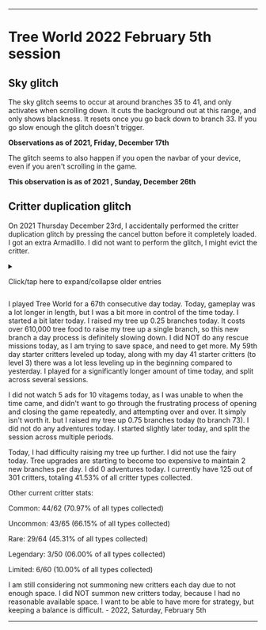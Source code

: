
***

# Tree World 2022 February 5th session

## Sky glitch

<!-- Notes 2021.12.17
Sky glitch (own section in status file) occurs at branch 35-41, occurs only when scrolling down, resets once you go back down to branch 33, if you go slow enough, the glitch doesn't trigger
!-->

The sky glitch seems to occur at around branches 35 to 41, and only activates when scrolling down. It cuts the background out at this range, and only shows blackness. It resets once you go back down to branch 33. If you go slow enough the glitch doesn't trigger.

**Observations as of 2021, Friday, December 17th**

The glitch seems to also happen if you open the navbar of your device, even if you aren't scrolling in the game.

**This observation is as of 2021 , Sunday, December 26th**

## Critter duplication glitch

On 2021 Thursday December 23rd, I accidentally performed the critter duplication glitch by pressing the cancel button before it completely loaded. I got an extra Armadillo. I did not want to perform the glitch, I might evict the critter.

<details><summary><p lang="en">Click/tap here to expand/collapse older entries</p></summary>

I started playing Tree World again today. Last night when doing research on the Play Forge company, this game caught my eyes, and I have now been able to confirm it was one of the older games I played back in my early childhood, for a decent amount of time.

Today, I focused on gameplay. I got my tree planted, and raised it up 13 branches. I rescued several animals, and made lots of progress. I had an extremely long session today. Originally, I thought it was going to be difficult to document and play, but it is really easy. The game wanted access to make phone calls, and I denied that. Luckily, it wasn't a requirement. They couldn't really do anything anyway, since my phones SIM card is completely corrupted, and no longer in the phone.

I plan to play again tomorrow, but I am going to have to work on playing for less time, as I am also actively working on fixing my schedule lately. - 2021 Wednesday December 1st

I started playing Tree World again today. Today, gameplay was a lot slower. I only raised my tree up 2 branches (to branch 15) and to expand to 16, I first have to feed the second tree egg for over 30000 tree food. I saved up over 10000 tree food, then quit. I wanted to have a shorter session today, but it still dragged on for a while. I still plan to play again tomorrow, but I am going to have to work harder on playing for less time, as I am also actively working on fixing my schedule lately. - 2021 Thursday December 2nd

I played Tree World for a 3rd consecutive day today. Today, gameplay was still a bit slower. I only raised my tree up 2 branches (to branch 17) a lot of the time was needed to hatch the 2nd tree egg. Once I reached branch 16, all fruit collected doubled in value. I saved up over 1000 tree food, then quit. I wanted to have a shorter session today, but it still dragged on for a while. I still plan to play again tomorrow, but I am going to have to work even harder on playing for less time, as I am also actively working on fixing my schedule lately. - 2021 Friday December 3rd

<!-- 2021.12.03 Notes
tree egg took a lot of time

Double the food from fruit

17 branches, multiple sessions, 5% battery
!-->

I played Tree World for a 4th consecutive day today. Today, gameplay was still a bit slower. I only raised my tree up 2 branches (to branch 19) I did my first rescue mission today, I was forced to. I managed to quit early, as my battery ran low when I felt satisfied with my progress, so I was able to quit earlier.. - 2021 Saturday December 4th

I played Tree World for a 5th consecutive day today. Today, gameplay was a bit faster. I raised my tree up 4 branches (to branch 23) but did not expand the 23rd branch at all. I did my first rescue mission today, I originally decided not to, but decided to just go for it. I forgot how much tree food these missions reward. I also used the critter capsule machine and got 1 free crit. I quit after a nearly 2 hour session, as my battery ran low, and I felt like doing more another day. - 2021, Sunday, December 5th

I played Tree World for a65th consecutive day today. Today, gameplay was a lot slower. I only raised my tree up 2 branches (to branch 25) but it is going to take me a while to save up to hatch the tree egg. I did my third rescue mission today. I forgot how much tree food these missions reward. My starter critters were unable to level up today, as I didn't play until the time that they were originally rescued 5 days ago. I started work on an open source alternative to this game today as well. I quit after a nearly 2 hour session, as my battery ran low, and I felt like doing more another day. - 2021, Monday, December 6th

<!-- 2021.12.07 notes
leveled up several critters, expected mass popups, but it was a lot better than that

First vitagem earned from critter collection

Long session
!-->

I played Tree World for a 7th consecutive day today. Today, gameplay was a lot slower. <!--I only raised my tree up 2 branches (to branch 25) but it is going to take me a while to save up to hatch the tree egg. !--> I did not raise my tree up, and I had to quit before I could hatch the tree egg. I did my fourth rescue mission today. My starter critters leveled up today, I expected a massive amount of popups upon opening the application, but it was a lot better, I just upgraded them manually, individually. I earned my first vitagem from critter collection, and had a long session. I quit after a nearly 2 hour session, as my battery ran low, and I felt like doing more another day. - 2021, Tuesday, December 7th

<!-- 2021.12.08 notes
A few level ups

Den upgrades

Branch 27, tree egg hatched
!-->

I played Tree World for an 8th consecutive day today. Today, gameplay was better, and I managed to stop myself earlier on. <!--I only raised my tree up 2 branches (to branch 25) but it is going to take me a while to save up to hatch the tree egg. !--> I hatched the 3rd tree egg today, and raised my tree up 2 and a half branches. I did my fifth rescue mission today. My second day starter critters leveled up today, at first, it seemed like they weren't going to level up today, but they did, I just upgraded them manually, individually. I also upgraded the den twice today, the first 2 upgrades cost 5000 tree food each. After the first upgrade, I thought all the upgrades were going to cost the same or cost vitagems. After the 2nd upgrade, upgrades cost 10000 tree food each. I still don't have the exact pattern of costs nailed down, but the 12 extra slots I have will help me out, as I have been struggling to keep 1 species per branch.

Despite quitting early, I still had a along session, I just didn't drain my battery before quitting. I quit after a nearly 1 and a hakf hour session, I decided to quit. - 2021, Wednesday, December 8th

<!-- 2021.12.09 notes
3.5 branches
3 branches completed
Rescues
Saving up for branch 30 for tomorrow canceled, done today
Fruit Bonus increased again at b30
Patty the fair unlocked at b30, costs vitagems to hire for 2nd use
!-->

I played Tree World for a 9th consecutive day today. Today, gameplay was better, and I managed to stop myself earlier on. <!--I only raised my tree up 2 branches (to branch 25) but it is going to take me a while to save up to hatch the tree egg. !--> I hatched the 3rd tree egg today, and raised my tree up 3 and a half branches. I did my sixth rescue mission today. My third day starter critters leveled up today, at first, it seemed like they weren't going to level up today, but they did, I just upgraded them manually, individually. I played for an extensive period, as I felt like doing so. I drained the battery before quitting, and eventually quit after a nearly 2 and a half hour session. - 2021, Thursday, December 9th

<!-- 2021.12.10 notes
Game crash, texture messup
MENTION SOME THINGS NOTED YESTERDAY
Branch 31, 32
Mission
Den upgrade 3: 10000, den upgrade 4: 20000 (breaks the pattern again)
!-->

I played Tree World for a 10th consecutive day today. Today, gameplay was better, but the game crashed once. <!--I only raised my tree up 2 branches (to branch 25) but it is going to take me a while to save up to hatch the tree egg. !--> I raised my tree up 2 branches today. When the game crashed early on, tree food wasn't collectable, and all the textures were glitched. I had to restart the app. I heard of a bug where sometimes the game crashes and tree food and vita gems are swapped. I cannot confirm this still, and it didn't happen following the crash. I did my seventh rescue mission today. My fourth day starter critters leveled up today, at first, it seemed like they weren't going to level up today, but they did, I just upgraded them manually, individually. I played for an extensive period, as I felt like doing so. I drained the battery before quitting, and eventually quit after a nearly 2 and a half hour session. 

There were several things I forgot to mention yesterday, such as the fruit bonus increasing after reaching branch 30, and the fairy being unlocked at branch 30. The fairy is a paid option to auto-collect all tree food, but the first usage is free. I am unable to test it out further, and I don't feel like paying for it to trial it out yet, as I am saving up for other things first (as of today, I am 1 vitagem away from upgrading Pippy to level 3) 

Also today, I upgraded my den for a 3rd time for 10000 tree food, the fourth upgrade costs 20000, so the pattern broke again. - 2021, Friday, December 10th

<!-- 2021.12.11 notes
Pippy upgraded 75 vitagems, now 200 vitagems for 4x crit
1 adventure
Tree raised by 2 branches
Vitagem earned from collection
!-->

I played Tree World for a 11th consecutive day today. Today, gameplay was OK. <!--I only raised my tree up 2 branches (to branch 25) but it is going to take me a while to save up to hatch the tree egg. !--> I raised my tree up 2 branches today. I did my eighth rescue mission today, rescuing a panda. My fifth day starter critters leveled up today. I played for a shorter period of time, as I didn't have as much battery. I drained the battery before quitting, and eventually quit after a nearly 1 hour 45 minute session. 

Today, I had difficulty raising my tree up further. I also got to use the fairy for free again today, and got a limited critter from a capsule opening. I upgraded Pippy with 75 vitagems, thinking it would be the last upgrade. There is a 4th one that costs 200 vitagems. I later earned a vitagem from critter collection. The sky texture is a bit glitched, and I am wondering what will happen once I reach branch 36, if it will stay like this or not. - 2021, Saturday, December 11th

<!-- 2021.12.12 notes
Cat distraction at the beginning
Up 1 branch
1 adventure
Extremely expensive treekeeper
A little over 18% to hatching it
Tried fairy out, it costs 2 vitagems per use, not worth it
13.62% of all critters discovered
New lvl 4 plants unlocked
!-->

I played Tree World for a 12th consecutive day today. Today, gameplay was OK. <!--I only raised my tree up 2 branches (to branch 25) but it is going to take me a while to save up to hatch the tree egg. !--> I raised my tree up 1 branch today. I did my ninth rescue mission today, rescuing a sprite. My sixth day starter critters leveled up today. I played for a shorter period of time, as I didn't have as much battery. I drained the battery before quitting, and eventually quit after a nearly 1 hour 30 minute session. 

I got distracted with the family cat at the beginning, she was in my room, and I had to pet her, so I didn't play as much for the first 20 minutes.

Today, I had difficulty raising my tree up further. I also got to use the fairy for free again today, and I tried out the paid use. Apparently, it costs 2 vitagems per use, so it is completely not worth it, and you should just use the free cycle once a day. The sky texture is still bit glitched, and I am wondering what will happen once I reach branch 36, if it will stay like this or not.

Today, I reached the most expensive tree keeper to date, it costs over 300,000 tree food to hatch. I got a little over 18% done getting up to this cost, but it is going to take me 1-4 more days to get past it. I unlocked level 4 plants today, and am now at 13.62% (41/301) completion on the discovery of all critters. - 2021, Sunday, December 12th

<!-- 2021.12.13 notes
Vitagem earned from collection
Over 62.000% done on the b35 treekeeper
Got to use Patty the fairy for free twice today
1 adventure, duplicate critter
4 new critters today, out of them, only 1 was undiscovered until now
!-->

I played Tree World for a 13th consecutive day today. Today, gameplay was OK, I started much later today.. <!--I only raised my tree up 2 branches (to branch 25) but it is going to take me a while to save up to hatch the tree egg. !--> I raised my tree up 0 branches today. I did my tenth rescue mission today, rescuing a fox. My seventh day starter critters leveled up today. I played for a longer amount of time, but didn't completely drain my battery.

Today, I had difficulty raising my tree up further. I also got to use the fairy (Patty) for free again (twice) today. I am still working on hatching the next tree keeper, I am over 62% done with it now. It will take 1-3 more days to save up for it. I did 1 adventure today, and got a duplicate critter. Out of the 4 new critters I received today, only one was previously undiscovered. I also earned 1 vitagem from tree collection. - 2021, Monday, December 13th

<!-- 2021.12.14 notes
1 free fairy use
1 adventure, another pair of critters
More pairs of critters
Hatched the tree keeper
b36 complete
b37 2/4 0/2
52/301 : 17.28%
Considered coming back later, decided not to
!-->

I played Tree World for a 14th consecutive day today. Today, gameplay was OK, I started much earlier today. <!--I only raised my tree up 2 branches (to branch 25) but it is going to take me a while to save up to hatch the tree egg. !--> I raised my tree up 1.5 branches today. I did my eleventh rescue mission today, rescuing a boar (my 2nd one). My eighth day starter critters leveled up today, at first I didn't think they were going to, but I received the option later on. I played for a longer amount of time, and drained my battery down to 2%.

Today, I had difficulty raising my tree up further. I also got to use the fairy (Patty) for free again (once) today. I hatched the new tree keeper today, and struggled to raise the tree up further due to how much I spent on the tree keeper. It took me 3 sessions to hatch this tree egg. I did 1 adventure today, and got a duplicate critter. Out of the 5 new critters I received today, only three were previously undiscovered. I currently have 52 out of 301 critters, totaling 17.28% of all critter types collected. I paired up more critters today. I considered coming back to play again once my battery charged, but I decided notto. - 2021, Tuesday, December 14th

<!-- 2021.12.15 notes
Tree world 2021 December 15th

4 new critters, of which 3 were unique
Branch 1.5+
1 adventure, thought I already rescued a camel, I didn't
3rd skunk
55/301 critters discovered
!-->

I played Tree World for a 15th consecutive day today. Today, gameplay was OK, I started a bit earlier today. <!--I only raised my tree up 2 branches (to branch 25) but it is going to take me a while to save up to hatch the tree egg. !--> I raised my tree up 1.5 branches again today. I did my twelfth rescue mission today, rescuing a camel (my 1st one, originally I thought I already had one). My ninth day starter critters leveled up today. I played for a long time, but didn't drain the battery down below 6%

Today, I had difficulty raising my tree up further. I did not use the fairy at all today, and tree upgrades are becoming too expensive to maintain 2 new branches per day. I did 1 adventure today, and got a new critter. Out of the 4 new critters I received today, only three were previously undiscovered. I currently have 55 out of 301 critters, totaling 18.27% of all critter types collected. - 2021, Wednesday, December 15th

<!-- 2021.12.16 notes
adventure
pair of snailwads
2+ branches
5 fruit b40
!-->

I played Tree World for a 16th consecutive day today. Today, gameplay was OK, I started a bit later today. <!--I only raised my tree up 2 branches (to branch 25) but it is going to take me a while to save up to hatch the tree egg. !--> I raised my tree up 1.5 branches again today. I did my thirteenth rescue mission today, rescuing a  (my 1st one). My tenth day starter critters leveled up today. I played for a long time, but didn't drain the battery down below 6%

I got a full pair of snailwads today, another set of critters for a branch. I also found that 5 fruits can grow simultaneously starting at branch 40. The sky texture is not recovering still, so once I get past 42 branches, I feel the background will just be nothing but black.

Today, I had difficulty raising my tree up further. I did not use the fairy at all again today, and tree upgrades are becoming too expensive to maintain 2 new branches per day. I was able to do so today. I did 1 adventure today, and got a new critter. Out of the 4 new critters I received today, only three were previously undiscovered. I currently have 58 out of 301 critters, totaling 19.27% of all critter types collected. - 2021, Thursday, December 16th

<!-- 2021.12.17 notes
Now costs over 100,000 tree food to expand up 1 branch
1 vitagem earned from collection
Adventure : Penguin
Branch 41
Sky glitch (own section in status file) occurs at branch 35-41, occurs only when scrolling down, resets once you go back down to branch 33, if you go slow enough, the glitch doesn't trigger
5 new crits, 4 unique
62/301
!-->

I played Tree World for a 17th consecutive day today. Today, gameplay was OK, I started a bit later again today. <!--I only raised my tree up 2 branches (to branch 25) but it is going to take me a while to save up to hatch the tree egg. !--> I raised my tree up 1 branch today, it now costs over 100,000 tree food to raise my tree up a single branch, so this new branch a day process is definitely slowing down. I made it to branch 41 today. I did my fourteenth rescue mission today, rescuing a penguin (my 1st one). My elevennth day starter critters leveled up today. I played for a long time, but didn't drain the battery down below 10% as I did not have an available battery to charge from, and I forced myself to quit earlier.

I got a full pair of zebras today, another set of critters for a branch. I also earned 1 vitagem from collection. The sky texture is not recovering still, so once I get past 42 branches, I feel the background will just be nothing but black.

Today, I had difficulty raising my tree up further. I did not use the fairy at all again today, and tree upgrades are becoming too expensive to maintain 2 new branches per day. I was not able to do so today. I did 1 adventure today, used the critter machine once, and got a new critter. Out of the 5 new critters I received today, 4 were previously undiscovered. I currently have 62 out of 301 critters, totaling 20.60% (simp: 20.6%) of all critter types collected. - 2021, Friday, December 17th

I played Tree World for a 18th consecutive day today. Today, gameplay was OK, I started a lot earlier today. <!--I only raised my tree up 2 branches (to branch 25) but it is going to take me a while to save up to hatch the tree egg. !--> I raised my tree up 2 branch today, it now costs over 100,000 tree food to raise my tree up a single branch, so this new branch a day process is definitely slowing down. I made it to branch 43 today. I did my fifteenth rescue mission today, rescuing a mushling (my 1st one). My twelfth day starter critters leveled up today, I didn't think they would at first, but they did at the end of the session. I played for a long time, and drained my battery to 4%

<!--
I got a full pair of zebras today, another set of critters for a branch. I also earned 1 vitagem from collection. The sky texture is not recovering still, so once I get past 42 branches, I feel the background will just be nothing but black.
!-->

Today, I had difficulty raising my tree up further. I used the fairy once today, and tree upgrades are becoming too expensive to maintain 2 new branches per day. I was still able to do so today. I did 1 adventure today. Out of the 4 new critters I received today, all 4 were previously undiscovered. I currently have 66 out of 301 critters, totaling 21.93% of all critter types collected. - 2021, Saturday, December 18th

I played Tree World for a 19th consecutive day today. Today, gameplay was OK, I started a lot earlier today. <!--I only raised my tree up 2 branches (to branch 25) but it is going to take me a while to save up to hatch the tree egg. !--> I raised my tree up 1 branch today, it costs over 100,000 tree food to raise my tree up a single branch, so this new branch a day process is definitely slowing down. I made it to branch 44 today. I did my sixteenth rescue mission today, rescuing a lovster (my 1st one). My thirteenth day starter critters leveled up today, I didn't think they would at first, but they did at the end of the session. I played for a long time, and didn't drain my battery down all the way, forcing myself to quit.

<!--
I got a full pair of zebras today, another set of critters for a branch. I also earned 1 vitagem from collection. The sky texture is not recovering still, so once I get past 42 branches, I feel the background will just be nothing but black.
!-->

Today, I had difficulty raising my tree up further. I did not use the fairy today, and tree upgrades are becoming too expensive to maintain 2 new branches per day. I was unable to do so today. I did 1 adventure today. Out of the 4 new critters I received today, all 4 were previously undiscovered. I currently have 70 out of 301 critters, totaling 23.26% of all critter types collected. - 2021, Sunday, December 19th

<!-- 2021 December 20th notes
b45 tree fruit bonus per fruit increase
B45-56
Costs over 130000 per branch now
Pair of wombats
Played for over 2 hours
73/301
!-->

I played Tree World for a 20th consecutive day today. Today, gameplay was repetitive, I started a lot earlier today. <!--I only raised my tree up 2 branches (to branch 25) but it is going to take me a while to save up to hatch the tree egg. !--> I raised my tree up 2 branches today, it costs over 130,000 tree food to raise my tree up a single branch, so this new branch a day process is definitely slowing down. I made it to branch 46 today. I did my seventeenth rescue mission today, rescuing a velociraptor (my 1st one). My fourteenth day starter critters leveled up today, I didn't think they would at first, but they did at the end of the session. I played for a long time (over 2 hours) and drained my battery down to 5% before quitting.

I got a pair of wombats in my tree today, although I am really running low on space. As of branch 45, the bonus from fruit increased, now rewarding 1, 4, 20, 100, 200, and 400 tree food at random (previous: 1, 3, 15, 75, 150, 300)

Today, I had difficulty raising my tree up further. I did not use the fairy again today, and tree upgrades are becoming too expensive to maintain 2 new branches per day. I was able to do so today. I did 1 adventure today. Out of the 4 new critters I received today, 3 were previously undiscovered. I currently have 73 out of 301 critters, totaling 24.25% of all critter types collected. - 2021, Monday, December 20th

<!-- 2021 December 21st notes
Game crashed
2 branch
91 crit, 3/5 unique
3rd Wombat
Pair of raindeer
Adventure
!-->

I played Tree World for a 21st consecutive day today. Today, gameplay was repetitive, I started a lot earlier today. <!--I only raised my tree up 2 branches (to branch 25) but it is going to take me a while to save up to hatch the tree egg. !--> I raised my tree up 2 branches today, it costs over 132,000 tree food to raise my tree up a single branch, so this new branch a day process is definitely slowing down. I again managed to still raise the tree up 2 branches. I made it to branch 48 today. I did my eighteenth rescue mission today, rescuing a  (my 1st one). My fifteenth day starter critters leveled up today, I didn't think they would at first, but they did at the end of the session. I played for a long time (over 2.2 hours) and drained my battery down to 9% before quitting.

I got a 3rd wombat today, and had to raise my tree up an additional branch to place it with another new critter. My tree is almost completely full. I got a pair or reindeer today as well. I also used the critter capsule machine and got a manticore (my first one)

Today, I had difficulty raising my tree up further. I used the fairy once today by accident, and tree upgrades are starting to become too expensive to maintain 2 new branches per day. I was able to do so today. I did 1 adventure today. Out of the 5 new critters I received today, only 2 were previously undiscovered. I currently have 75 out of 301 critters, totaling 24.92% of all critter types collected. - 2021, Tuesday, December 21st

<!-- 2021 December 22nd notes
1 vitagem earned from collection, 2nd one later
B49
Adventure, duplicate critter
3/4 unique
!-->

I played Tree World for a 22nd consecutive day today. Today, gameplay was again repetitive, I started a lot earlier today. <!--I only raised my tree up 2 branches (to branch 25) but it is going to take me a while to save up to hatch the tree egg. !--> I raised my tree up 1 branch today, it costs over 134,000 tree food to raise my tree up a single branch, so this new branch a day process is definitely slowing down. I made it to branch 49 today. I did my nineteenth rescue mission today, rescuing a Blue Diadem (my 2nd one). My sixteenth day starter critters leveled up today, I didn't think they would at first, but they did at the end of the session. I played for a long time (over 1.1 hours, but less than 2 hours) and forced myself to quit earlier.

I earned 1 vitagem from early collection today, and one at the end of the session.

Today, I had difficulty raising my tree up further. I did not use the fairy at all today, and tree upgrades are starting to become too expensive to maintain 2 new branches per day. I was not able to do so today. I did 1 adventure today. Out of the 4 new critters I received today, 1 was previously undiscovered. I currently have 78 out of 301 critters, totaling 25.91% of all critter types collected. - 2021, Wednesday, December 22nd

<!-- 2021 December 22nd notes
tree completely full
b50 not complete, 6 fruits
1 vitagem from collection
Critter duplication glitch // Make it have its own section
Adventure : Florakid
100 critters 82/301
Fairy used because why not?
!-->

I played Tree World for a 23rd consecutive day today. Today, gameplay was again repetitive, I started a bit earlier today. <!--I only raised my tree up 2 branches (to branch 25) but it is going to take me a while to save up to hatch the tree egg. !--> I raised my tree up 1 branch today, it costs over 136,000 tree food to raise my tree up a single branch, so this new branch a day process is definitely slowing down. I made it to branch 50 today. I did my twentieth rescue mission today, rescuing a Florakid (my 2nd one). My seventeenth day starter critters leveled up today, I didn't think they would at first, but they did at the end of the session. I played for a long time (over 1.05 hours, but less than 2 hours) and forced myself to quit earlier.

I earned 1 vitagem from early collection today. My tree is completely full now as well. Also today,I  accidentally performed the critter duplication glitch by pressing the cancel button before it completely loaded. I got an extra Armadillo. I did not want to perform the glitch, I might evict the critter.

After reaching branch 50, I found that 6 fruits can now grow at the same time.

Today, I had difficulty raising my tree up further. I used the fairy once today, because whyy not, and tree upgrades are starting to become too expensive to maintain 2 new branches per day. I was not able to do so today. I did 1 adventure today. Out of the 5 new critters I received today, 4 were previously undiscovered. I currently have 82 out of 301 critters, totaling 27.24% of all critter types collected. - 2021, Thursday, December 23rd

<!-- 2021 December 24th notes
B51
Tree branch price doubled
Den upgrade 20000 1x
Den upgrade 35000 1x
Den upgrade 60000 0x
Adventure
3 critters not placed
Long session
Tons of critter level ups in the beginning, lots of level 3 and some level 2
Quit after battery dropped to 5%
Over 26% to next branch
!-->

I played Tree World for a 24th consecutive day today. Today, gameplay was again repetitive, I started a bit later today. <!--I only raised my tree up 2 branches (to branch 25) but it is going to take me a while to save up to hatch the tree egg. !--> I raised my tree up 1 branch today, it costs over 200,000 tree food to raise my tree up a single branch, so this new branch a day process is definitely slowing down. I made it to branch 51 today. I did my twenty-first rescue mission today, rescuing a Seal (my 1st one). My eighteenth day starter critters leveled up today, along with my day 1 starter critters (to level 3) there was a ton of leveling up in the beginning.. I played for a long time (over 2.02 hours) and quit after draining my battery.

After creating branch 51, the price of creating new branches doubled, and now it is much harder to keep going, so I upgraded my den twice just in case. My tree was still completely full, and I couldn't place 3 critters. The first upgrade today costs 20000, then the second cost 35000. The next one will cost 60000.

I used the critter capsule machine today. I am over 26% there for affording the next branch.

Today, I had difficulty raising my tree up further. I did not use the fairy today, and tree upgrades are starting to become too expensive to maintain 2 new branches per day. I was not able to do so today, only raising my tree up 1 branch. I did 1 adventure today. Out of the 6 new critters I received today, 4 were previously undiscovered. I currently have 86 out of 301 critters, totaling 28.57% of all critter types collected. - 2021, Friday, December 24th

<!-- 2021 December 25th notes
None
!-->

I played Tree World for a 25th consecutive day today. Today, gameplay was lesser, I started a lot later today. <!--I only raised my tree up 2 branches (to branch 25) but it is going to take me a while to save up to hatch the tree egg. !--> I raised my tree up 0.75 branches today, it costs over 256,000 tree food to raise my tree up a single branch, so this new branch a day process is definitely slowing down. I stayed with branch 51 today. I did my twenty-second rescue mission today, rescuing a Stegosaurus (my 1st one). My nineteenth day starter critters leveled up today, along with my day 2 starter critters (to level 3) there was a lot less leveling up in the beginning compared to yesterday. I played for a lot less time today, as I started with less battery, and quit after draining my battery.

Today, I had difficulty raising my tree up further. I did not use the fairy today, and tree upgrades are starting to become too expensive to maintain 2 new branches per day. I was not able to do so today, not able to raise my tree up a full branch. I did 1 adventure today. Out of the 4 new critters I received today, 3 were previously undiscovered. I currently have 89 out of 301 critters, totaling 29.57% of all critter types collected. - 2021, Saturday, December 25th

<!-- 2021 December 26th notes
None
!-->

I played Tree World for a 26th consecutive day today. Today, gameplay was a bit longer. I started a lot later today. <!--I only raised my tree up 2 branches (to branch 25) but it is going to take me a while to save up to hatch the tree egg. !--> I raised my tree up 0.25 branches today, it costs over 265,000 tree food to raise my tree up a single branch, so this new branch a day process is definitely slowing down. I managed to raise my tree up to branch 52 today. I did my twenty-third rescue mission today, rescuing a Leafy Sea Dragon (my 1st one). My twentieth day starter critters leveled up today, along with my day 3 starter critters (to level 3) there was a lot less leveling up in the beginning compared to yesterday. I played for a bit more time today, as I started with more battery, and quit after draining my battery. I also upgraded my den for 60,000 tree food today, the next upgrade costs 100,000 tree food. I wonder if at some point, the upgrades are going to start costing Vitagems.

Today, I had difficulty raising my tree up further. I used the fairy at the beginning today for convenience, and tree upgrades are starting to become too expensive to maintain 2 new branches per day. I was not able to do so today, only able to raise my tree up 0.25 branches (1 branch) I did 1 adventure today. Out of the 4 new critters I received today, only 2 were previously undiscovered. I currently have 91 out of 301 critters, totaling 30.23% of all critter types collected. I am considering not summoning new critters each day due to not enough space. - 2021, Sunday, December 26th

<!-- 2021 December 27th notes
None
!-->

I played Tree World for a 27th consecutive day today. Today, gameplay was a lot longer. I started a lot earlier today. <!--I only raised my tree up 2 branches (to branch 25) but it is going to take me a while to save up to hatch the tree egg. !--> I raised my tree up 0.75 branches today, it costs over 265,000 tree food to raise my tree up a single branch, so this new branch a day process is definitely slowing down. I stayed on branch 52 today. I did my twenty-fourth rescue mission today, rescuing a Zonkey (my 1st one). My twenty-first day starter critters leveled up today, along with my day 4 starter critters (to level 3) there was a lot less leveling up in the beginning compared to yesterday. I played for a bit more time today, as I started with more battery, and quit after draining my battery.

I used the critter capsule machine today. Today, I spent some time remodeling the first 20 branches of my tree, so that I would have 1 of each plant type. I plan to do the same for branch 21 to 25 when I unlock level 5 plants, then everything after that will be versatile in the future.

Today, I had difficulty raising my tree up further. I used the fairy later on by accident, and tree upgrades are starting to become too expensive to maintain 2 new branches per day. I was not able to do so today, only able to raise my tree up 0.75 branches. I did 1 adventure today. Out of the 5 new critters I received today, only 3 were previously undiscovered. I currently have 94 out of 301 critters, totaling 31.23% of all critter types collected. I am still considering not summoning new critters each day due to not enough space. - 2021, Monday, December 27th

<!-- 2021 December 28th notes
None
!-->

I played Tree World for a 28th consecutive day today. Today, gameplay was a bit shorter. I started a lot earlier today. <!--I only raised my tree up 2 branches (to branch 25) but it is going to take me a while to save up to hatch the tree egg. !--> I raised my tree up 0.75 branches today, it costs over 270,000 tree food to raise my tree up a single branch, so this new branch a day process is definitely slowing down. I raised up to branch 53 today. I did my twenty-fifth rescue mission today, rescuing a Dingo (my 2nd one). My twenty-second day starter critters leveled up today, along with my day 5 starter critters (to level 3) there was a lot less leveling up in the beginning compared to yesterday. I played for a bit more time today, as I started with more battery, and quit after officially deciding to not collect from the once-every-24-hour-critters.

Today, I had difficulty raising my tree up further. I used the fairy later on, and tree upgrades are starting to become too expensive to maintain 2 new branches per day. I was not able to do so today, only able to raise my tree up 0.7 branches. I did 1 adventure today. Out of the 4 new critters I received today, only 1 was previously undiscovered. I currently have 97 out of 301 critters, totaling 32.23% of all critter types collected. I am still considering not summoning new critters each day due to not enough space. I skipped the decision today, as I felt like I could still manage with the current storage capacity, and I neeeded more mushroom loving critters. - 2021, Tuesday, December 28th

<!-- 2021 December 28th notes
None
!-->

I played Tree World for a 29th consecutive day today. Today, gameplay was a bit shorter. I started a lot earlier today. <!--I only raised my tree up 2 branches (to branch 25) but it is going to take me a while to save up to hatch the tree egg. !--> I raised my tree up 0.50 branches today, it costs over 300,000 tree food to raise my tree up a single branch, so this new branch a day process is definitely slowing down. I raised up to branch 54 today. I did my twenty-sixth rescue mission today, rescuing a Squirrel Fox (my 1st one). My twenty-third day starter critters leveled up today, along with my day 6 starter critters (to level 3) there was a lot less leveling up in the beginning compared to yesterday. I played for a bit more time today, as I started with more battery, and quit after officially deciding to not collect from the once-every-24-hour-critters.

Today, I had difficulty raising my tree up further. I did not use the fairy today, and tree upgrades are starting to become too expensive to maintain 2 new branches per day. I was not able to do so today, only able to raise my tree up 1.25 branches. I did 1 adventure today. I did not use Poppy to summon critters today, as I am very low on space. I currently have 98 out of 301 critters, totaling 32.56% of all critter types collected. I am still considering not summoning new critters each day due to not enough space. - 2021, Wednesday, December 29th

<!-- 2021 December 28th notes
None
!-->

I played Tree World for a 30th consecutive day today. Today, gameplay was a bit shorter. I started a lot later today. <!--I only raised my tree up 2 branches (to branch 25) but it is going to take me a while to save up to hatch the tree egg. !--> I raised my tree up 0.75 branches today, it costs over 310,000 tree food to raise my tree up a single branch, so this new branch a day process is definitely slowing down. I raised up to branch 55 today. I did my twenty-seventh rescue mission today, rescuing an angler bunny (my 3rd one). My twenty-fourth day starter critters leveled up today, along with my day 7 starter critters (to level 3) there was a lot less leveling up in the beginning compared to yesterday. I played for a bit more time today, as I started with more battery, and quit after running low on battery.

The game was very unstable today. The first time it bugged out, it refused to grow fruit, so I excited. One of my critters now has a weird loading icon upon each game reload. Shortly after recovering, the game did the texture glitch. It did not crash any further today. Today I also did my first critter exchange to see what it was like, and I also summoned critters today due to having enough den space agaim.

Today, I had difficulty raising my tree up further. I did not use the fairy ahgainn today, and tree upgrades are starting to become too expensive to maintain 2 new branches per day. I was not able to do so today, only able to raise my tree up 0.75 branches. I did 1 adventure today. I currently have 102 out of 301 critters, totaling 33.89% of all critter types collected. I am still considering not summoning new critters each day due to not enough space. - 2021, Thursday, December 30th

<!-- 2021 December 31st notes
Adventure gave a decent reward today
Finally found out what went missing from my tree: my strawnose, my best critter. I am very frustrated, but I will keep playing
!-->

I played Tree World for a 31st consecutive day today. Today, gameplay was a lot longer. I started a lot later today. <!--I only raised my tree up 2 branches (to branch 25) but it is going to take me a while to save up to hatch the tree egg. !--> I raised my tree up 1 branch today, it costs over 315,000 tree food to raise my tree up a single branch, so this new branch a day process is definitely slowing down. I raised up to branch 56 today. I did my twenty-eighth rescue mission today, rescuing an road runner (my 1st one). My twenty-fifth day starter critters leveled up today, along with my day 8 starter critters (to level 3) there was a lot less leveling up in the beginning compared to yesterday. I played for a bit more time today, as I started with more battery, and quit after running low on battery.

The adventure today gave out a pretty decent reward, but it really hasn't been much help in raising my tree up other than that. I also recently found out what went missing from my tree: my strawnose (my best critter) I was very frustrated, and almost quit early upon realization, but I decided to keep playing. I hope to re-receive it again, and not have the game delete it.

Today, I had difficulty raising my tree up further. I did not use the fairy again today, and tree upgrades are starting to become too expensive to maintain 2 new branches per day. I was not able to do so today, only able to raise my tree up 01 branches. I did 1 adventure today. I currently have 103 out of 301 critters, totaling 34.22% of all critter types collected. I am still considering not summoning new critters each day due to not enough space. - 2021, Friday, December 31st

<!-- 2022 January 1st notes
Adventure gave a decent reward today, sunfish as well
Den upgrade
Making progress in getting to a new branch, just didn't spend the tree food on expanding yet out of fear of it being deleted
2 new critters discovered, 105/301

!-->

I played Tree World for a 32nd consecutive day today. Today, gameplay was a lot shorter. I started a lot later today. <!--I only raised my tree up 2 branches (to branch 25) but it is going to take me a while to save up to hatch the tree egg. !--> I raised my tree up 1 branch today, it costs over 315,000 tree food to raise my tree up a single branch, so this new branch a day process is definitely slowing down. I did not raise my tree up any branches today. I did my twenty-ninth rescue mission today, rescuing a sunfish (my 2nd one). My twenty-ixth day starter critters leveled up today, along with my day98 starter critters (to level 3) there was a lot less leveling up in the beginning compared to yesterday. I played for a lot less today, as I started with more battery, and quit after running low on battery.

The adventure today gave out a pretty decent reward, but it really hasn't been much help in raising my tree up other than that. It helped out a bit today. Today I also upgraded my den to 27 slots for 100,000 tree food. The next upgrade will cost 150,000. 

Today, I had difficulty raising my tree up further. I used the fairy today, as there was a free use, and tree upgrades are starting to become too expensive to maintain 2 new branches per day. I was not able to do so today, only able to raise my tree up 0.0 branches. I did 1 adventure today. I currently have 105 out of 301 critters, totaling 34.88% of all critter types collected. I am still considering not summoning new critters each day due to not enough space. I summoned new critters today, as I had available space. I made progress on getting to a new branch today, I just didn't spend the tree food on expanding yet out of fear of the expansion being deleted. There is still the variable of tree food getting deleted, it is a buggy game, and I don't know what to expect. - 2022, Saturday, January 1st

<!-- 2022 January 2nd notes
Adventure gave a decent reward again today, duplicate 3 cayman
Raised up to branch 57
2 new critters discovered, 107/301
!-->

I played Tree World for a 33rd consecutive day today. Today, gameplay was a lot longer.. I started a lot earlier today. <!--I only raised my tree up 2 branches (to branch 25) but it is going to take me a while to save up to hatch the tree egg. !--> I raised my tree up 1 branch today, it costs over 340,000 tree food to raise my tree up a single branch, so this new branch a day process is definitely slowing down. I did my thirtieth rescue mission today, rescuing a caiman (my 3rd one). My twenty-seventh day starter critters leveled up today, along with my day 10 starter critters (to level 3) there was a lot less leveling up in the beginning compared to yesterday. I played for a lot more time today, as I started with more battery, and quit after running low on battery.

The adventure today gave out a pretty decent reward, but it really hasn't been much help in raising my tree up other than that. It helped out a bit today.

Today, I had difficulty raising my tree up further. I used the fairy today, as there was a free use, and tree upgrades are starting to become too expensive to maintain 2 new branches per day. I was not able to do so today, only able to raise my tree up 1 branch. I did 1 adventure today. I currently have 107 out of 301 critters, totaling 35.55% of all critter types collected. I am still considering not summoning new critters each day due to not enough space. I summoned new critters today, as I had available space. <!-- I made progress on getting to a new branch today, I just didn't spend the tree food on expanding yet out of fear of the expansion being deleted. There is still the variable of tree food getting deleted, it is a buggy game, and I don't know what to expect. !--> - 2022, Sunday, January 2nd

<!-- 2022 January 3rd notes
First legendary critter (flying pig)
Raised tree up 0.5 branches
No den expansion
Decent adventure, rescued silkmoth 2
Den almost completely full
Fairy used by accident
!-->

I played Tree World for a 34th consecutive day today. Today, gameplay was a lot shorter. I started a lot earlier again today. <!--I only raised my tree up 2 branches (to branch 25) but it is going to take me a while to save up to hatch the tree egg. !--> I did not raise my tree up today. It costs over 340,000 tree food to raise my tree up a single branch, so this new branch a day process is definitely slowing down. I did my thirty-first rescue mission today, rescuing a silkmoth (my 2nd one) I considered spending vitagems to do a 2nd or 3rd adventure today, so that I could get more tree food, but decided it wouldn't help enough. My twenty-eighth day starter critters leveled up today, along with my day 11 starter critters (to level 3) there was a lot less leveling up in the beginning compared to yesterday. I played for a lot more time today, as I started with more battery, and quit after running low on battery.

The adventure today gave out a pretty decent reward, but it really hasn't been much help in raising my tree up other than that. It helped out a bit today. I got my first legendary critter today, a flying pig, from a capsule opening. I didn't expect it to take so long to achieve this.

Today, I had difficulty raising my tree up further. I used the fairy today by accident, as there was a free use. Tree upgrades are starting to become too expensive to maintain 2 new branches per day. I was not able to do so today, only able to raise my tree up 0.5 branches. I did 1 adventure today. I currently have 108 out of 301 critters, totaling 35.88% of all critter types collected. I am still considering not summoning new critters each day due to not enough space. I did not summon new critters today, as I had no reasonable available space. I also did not do any den upgrades today, as I needed to get more branches, but my den is still almost completely full. <!-- I made progress on getting to a new branch today, I just didn't spend the tree food on expanding yet out of fear of the expansion being deleted. There is still the variable of tree food getting deleted, it is a buggy game, and I don't know what to expect. !--> - 2022, Monday, January 3rd

<!-- 2022 January 4th notes
New critter
Adventure very good reward
44/62 common (70.97%)
37/65 uncommon (56.92%)
22/64 rare (34.38%)
1/50 legendary (02.00%)
5/60 limited (08.33%)
Den upgrade 30 - 150K
Den upgrade 33 - 250K
Session split in 2
!-->

I played Tree World for a 35th consecutive day today. Today, gameplay was a lot longer. I started a little later today. <!--I only raised my tree up 2 branches (to branch 25) but it is going to take me a while to save up to hatch the tree egg. !--> I did not raise my tree up today. It costs over 350,000 tree food to raise my tree up a single branch, so this new branch a day process is definitely slowing down. I did my thirty-second rescue mission today, rescuing a dingo (my 4th one) My twenty-ninth day starter critters leveled up today, along with my day 12 starter critters (to level 3) there was a lot less leveling up in the beginning compared to yesterday. I played for a lot more time today, as I started with more battery, and quit after running low on battery. I split my session in 2, so I could collect additional resources later on.

The adventure today gave out a pretty decent reward, but it really hasn't been much help in raising my tree up other than that. It helped out a bit today, however, I upgraded my den to 30 slots, rather than expanding my tree. The upgrade costs 150,000 tree food. The next upgrade (from 30 to 33 slots) will cost 250,000 tree food.

Today, I had difficulty raising my tree up further. I did not use the fairy today. Tree upgrades are starting to become too expensive to maintain 2 new branches per day. I was not able to do so today, only able to raise my tree up 0.0 branches. I did 1 adventure today. I currently have 109 out of 301 critters, totaling 356.21 of all critter types collected.

Other current critter stats:

Common: 44/62 (70.97% of all types collected)

Uncommon: 37/65 (56.92% of all types collected)

Rare: 22/64 (34.38% of all types collected)

Legendary: 1/50 (02.00% of all types collected)

Limited: 5/60 (08.33% of all types collected)

I am still considering not summoning new critters each day due to not enough space. I DID summon new critters today, as I had no reasonable available space, but decided to do so anyways. <!-- I made progress on getting to a new branch today, I just didn't spend the tree food on expanding yet out of fear of the expansion being deleted. There is still the variable of tree food getting deleted, it is a buggy game, and I don't know what to expect. !--> - 2022, Tuesday, January 4th

<!-- 2022 January 5th notes
New critter
Adventure very good reward
44/62 common (70.97%)
37/65 uncommon (56.92%)
23/64 rare (35.94%)
1/50 legendary (02.00%)
5/60 limited (08.33%)
Den upgrade 30 - 150K
Den upgrade 33 - 250K
Session split in 2
!-->

I played Tree World for a 36th consecutive day today. Today, gameplay was a lot shorter. I started a little later today. <!--I only raised my tree up 2 branches (to branch 25) but it is going to take me a while to save up to hatch the tree egg. !--> I did not raise my tree up today. It costs over 350,000 tree food to raise my tree up a single branch, so this new branch a day process is definitely slowing down. I did my thirty-eighth rescue mission today, rescuing a sphinx (my 1st one) My 30th day starter critters leveled up today, along with my day 13 starter critters (to level 3) there was a lot less leveling up in the beginning compared to yesterday. I played for a lot less time today, as I started with more battery, and quit after wanting to do other things.  I split my session in 2, so I could collect additional resources later on.

The adventure today gave out a pretty bad reward, but it really hasn't been much help in raising my tree up other than that. It didn't help out very much today.

Today, I had difficulty raising my tree up further. I did not use the fairy today. Tree upgrades are starting to become too expensive to maintain 2 new branches per day. I was not able to do so today, only able to raise my tree up 0.75 branches. I did 1 adventure today. I currently have 110 out of 301 critters, totaling 36.54% of all critter types collected.

Other current critter stats:

Common: 44/62 (70.97% of all types collected)

Uncommon: 37/65 (56.92% of all types collected)

Rare: 23/64 (35.94% of all types collected)

Legendary: 1/50 (02.00% of all types collected)

Limited: 5/60 (08.33% of all types collected)

I am still considering not summoning new critters each day due to not enough space. I did NOT summon new critters today, as I had no reasonable available space. <!-- I made progress on getting to a new branch today, I just didn't spend the tree food on expanding yet out of fear of the expansion being deleted. There is still the variable of tree food getting deleted, it is a buggy game, and I don't know what to expect. !--> - 2022, Wednesday, January 5th

<!-- 2022 January 6th notes
New critter
Adventure very good reward
44/62 common (70.97%)
38/65 uncommon (58.46%)
24/64 rare (37.50%)
1/50 legendary (02.00%)
5/60 limited (08.33%)
Den upgrade 30 - 150K
Den upgrade 33 - 250K
Session split in 2
!-->

I played Tree World for a 37th consecutive day today. Today, gameplay was a lot shorter. I started a little later today. <!--I only raised my tree up 2 branches (to branch 25) but it is going to take me a while to save up to hatch the tree egg. !--> I raised my tree up 1 branch today. It costs over 356,000 tree food to raise my tree up a single branch, and another tree keeper is getting close, so this new branch a day process is definitely slowing down. I did my thirty-ninth rescue mission today, rescuing a Fidger (my 1st one) My 31st day starter critters leveled up today, along with my day 14 starter critters (to level 3) there was a lot less leveling up in the beginning compared to yesterday. I played for a lot less time today, as I started with more battery, and quit after draining it to 5%. I forgot to split my session in 2 to get extra resources today.

The adventure today gave out a pretty bad reward, but it really hasn't been much help in raising my tree up other than that. It didn't help out very much today. I opened a critter capsule today, and unlocked a black widow.

Today, I had difficulty raising my tree up further. I used the fairy by accident today. Tree upgrades are starting to become too expensive to maintain 2 new branches per day. I was not able to do so today, only able to raise my tree up 0.5 branches. I did 1 adventure today. I currently have 112 out of 301 critters, totaling 37.21% of all critter types collected.

Other current critter stats:

Common: 44/62 (70.97% of all types collected)

Uncommon: 38/65 (58.46% of all types collected)

Rare: 24/64 (37.50% of all types collected)

Legendary: 1/50 (02.00% of all types collected)

Limited: 5/60 (08.33% of all types collected)

I am still considering not summoning new critters each day due to not enough space. I did NOT summon new critters today, as I had no reasonable available space. <!-- I made progress on getting to a new branch today, I just didn't spend the tree food on expanding yet out of fear of the expansion being deleted. There is still the variable of tree food getting deleted, it is a buggy game, and I don't know what to expect. !--> - 2022, Thursday, January 6th


<!-- 2022 January 7th notes
Tree world session cut in 2
Versatile plants
8 vitagems wasted
Fruit bonus increased, still max 6 fruits
Tree keeper not so bad, a lot less expensive than expected
Branch 60
No new unique critters, 1 new Koala
Adventure decent reward
!-->

I played Tree World for a 38th consecutive day today. Today, gameplay was a lot shorter. I started a little later today. <!--I only raised my tree up 2 branches (to branch 25) but it is going to take me a while to save up to hatch the tree egg. !--> I raised my tree up 0.75 branchES today. It costs over 362,000 tree food to raise my tree up a single branch, and another tree keeper is NOW ACTIVE, so this new branch a day process is definitely slowing down. I did my fortieth rescue mission today, rescuing a Koala (my 2nd one) My 32nd day starter critters leveled up today, along with my day 15 starter critters (to level 3) there was a lot less leveling up in the beginning compared to yesterday. I played for a normal amount of time today, as I started with more battery, and quit after draining it to 5%. I split my second in 2, and did more collection later on, along with finalizing the move to branch 60. I also earned 1 vitagem from collection.

The adventure today gave out a pretty bad reward, but it really hasn't been much help in raising my tree up other than that. It didn't help out very much today. Today, I reached branch 60, and unlocked level 5 plants and versatile plants at the same time. Even though the level 5 plants give 5% more than the level 6 plants, I plan to only place level 6 plants from branch 26 and up to follow my design. I plan on getting 1 of each type of level 5 plant from branch 21 to 25, of which I have already done 2.

Today, I accidentally wasted 8 vitagems on a level 5 plant, as I didn't intend to place it where I did. Along with the tree upgrade, the fruit bonus increased from 1, 4, 20, 100, 200, and 400 to 1, 5, 25, 125, 250, and 500. It still has a maximum of 6 fruits that can be grown at once.

I reached the 5th tree keeper today. It is going to be difficult to get past, but it is not as bad as I expected. I expected it to be a lot more expensive (more like 1,000,000 or more tree food, rather than 800,754) it is still going to take me a few days to get past it.

I did not receive any new critters today. From the adventure, I received a Koala, which was a duplicate.

Today, I had difficulty raising my tree up further. I did not use the fairy today. Tree upgrades are starting to become too expensive to maintain 2 new branches per day. I was not able to do so today, only able to raise my tree up 0.75 branches. I did 1 adventure today. I currently have 112 out of 301 critters, totaling 37.21% of all critter types collected.

Other current critter stats:

Common: 44/62 (70.97% of all types collected)

Uncommon: 38/65 (58.46% of all types collected)

Rare: 24/64 (37.50% of all types collected)

Legendary: 1/50 (02.00% of all types collected)

Limited: 5/60 (08.33% of all types collected)

I am still considering not summoning new critters each day due to not enough space. I did NOT summon new critters today, as I had no reasonable available space. <!-- I made progress on getting to a new branch today, I just didn't spend the tree food on expanding yet out of fear of the expansion being deleted. There is still the variable of tree food getting deleted, it is a buggy game, and I don't know what to expect. !--> - 2022, Friday, January 7th

<!-- 2022 January 8th notes
Watching ads for Vitagems
Plans to upgrade den repeatedly until den upgrades cost more than the tree keeper {
250K today, 400K next time }
Decided to summon critters, even though it wasn't the best idea
!-->

I played Tree World for a 39th consecutive day today. Today, gameplay was a lot shorter. I started a lot later today. <!--I only raised my tree up 2 branches (to branch 25) but it is going to take me a while to save up to hatch the tree egg. !--> I raised my tree up 0 today. It costs over 362,000 tree food to raise my tree up a single branch, and another tree keeper is NOW ACTIVE, so this new branch a day process is definitely slowing down. I did my forty-first rescue mission today, rescuing a SproutKid (my 1st one) My 33rd day starter critters leveled up today, along with my day 16 starter critters (to level 3) there was a lot less leveling up in the beginning compared to yesterday. I played for a normal amount of time today, as I started with more battery, and quit after draining it to 6%. I split my second in 4, I intended to split it in 3, but the game wasn't functional the second time (ads weren't functional, which was what I was trying to go for, more on that below) and I ended up only getting 1 more offer for the day.

The adventure today gave out a pretty bad reward, but it really hasn't been much help in raising my tree up other than that. It didn't help out very much today. Today, I spent the rest of my Vitagems on versatile and level 5 branches, until I didn't have enough vitagems for anything. My branches are almost to the way I want them, I just need about 56 more Vitagems (not an exact calculation)

As hinted earlier, I began "watching" ads for vitagems. I should have made use of this earlier on. I appear to only be able to "watch" 5 ads per 24 hours.

I summoned critters today, but received only duplicates. I made use of them, and paired them up on my tree. I plan to upgrade my den repeatedly, until the upgrades cost more than the tree keeper. Today, I upgraded my den to 33 slots for 250,000 tree food. The next upgrade will cost 400,000 tree food, so I am going to stay at branch 60 for a while.

Today, I had difficulty raising my tree up further. I used the fairy on purpose today just because I could. Tree upgrades are starting to become too expensive to maintain 2 new branches per day. I was not able to do so today, only able to raise my tree up 0 branches. I did 1 adventure today. I currently have 113 out of 301 critters, totaling 37.54% of all critter types collected.

Other current critter stats:

Common: 44/62 (70.97% of all types collected)

Uncommon: 38/65 (58.46% of all types collected)

Rare: 25/64 (39.06% of all types collected)

Legendary: 1/50 (02.00% of all types collected)

Limited: 5/60 (08.33% of all types collected)

I am still considering not summoning new critters each day due to not enough space. I did summon new critters today, even though I had no reasonable available space. I want to be able to have more for strategy, but keeping a balance is difficult. <!-- I made progress on getting to a new branch today, I just didn't spend the tree food on expanding yet out of fear of the expansion being deleted. There is still the variable of tree food getting deleted, it is a buggy game, and I don't know what to expect. !--> - 2022, Saturday, January 8th

<!-- 2022 January 9th notes
5 ads
Dodo
3 branches upgraded, 4 to go (10 vitagems + 16 vitagems = 26 vitagems, my estimate of 56 was WAY off)
+1 rare, +1 total
Lots of leveling up
Close to den upgrade
Fairy unused
!-->

I played Tree World for a 40th consecutive day today. Today, gameplay was about the same length. I started a lot later today. <!--I only raised my tree up 2 branches (to branch 25) but it is going to take me a while to save up to hatch the tree egg. !--> I raised my tree up 0 branches today. It costs over 362,000 tree food to raise my tree up a single branch, and another tree keeper is NOW ACTIVE, so this new branch a day process is definitely slowing down. I did my forty-second rescue mission today, rescuing a Dodo (my 1st one) My 34th day starter critters leveled up today, along with my day 17 starter critters (to level 3) there was a lot more leveling up in the beginning compared to yesterday. I played for a normal amount of time today, as I started with more battery, and quit after draining it to 3%. I split my second in 2.

The adventure today gave out a pretty bad reward, but it really hasn't been much help in raising my tree up other than that. It didn't help out very much today. Today, I spent the rest of my Vitagems on versatile and level 5 branches, until I didn't have enough vitagems for anything. My branches are almost to the way I want them, I just need about 26 more Vitagems (not an exact calculation, my previous estimate of 56 was WAY off (current: 10+16 needed)) I watched 5 ads for 10 vitagems today, that seems to be the max amount per 24 hours.

Today, I got close to upgrading my den again, but didn't do so.

Today, I had difficulty raising my tree up further. I did not use the fairy today. Tree upgrades are starting to become too expensive to maintain 2 new branches per day. I was not able to do so today, only able to raise my tree up 0 branches. I did 1 adventure today. I currently have 114 out of 301 critters, totaling 37.87% of all critter types collected.

Other current critter stats:

Common: 44/62 (70.97% of all types collected)

Uncommon: 38/65 (58.46% of all types collected)

Rare: 26/64 (40.62% of all types collected)

Legendary: 1/50 (02.00% of all types collected)

Limited: 5/60 (08.33% of all types collected)

I am still considering not summoning new critters each day due to not enough space. I did NOT summon new critters today, because I had no reasonable available space. I want to be able to have more for strategy, but keeping a balance is difficult. <!-- I made progress on getting to a new branch today, I just didn't spend the tree food on expanding yet out of fear of the expansion being deleted. There is still the variable of tree food getting deleted, it is a buggy game, and I don't know what to expect. !--> - 2022, Sunday, January 9th

<!-- 2022 January 10th notes
Tree World notes 2022.01.10

Data import skipped for today
5 ads, 10 vitagems
1 additional vitagem earned from collection
Unlocked Cobra
Music didn't come on until game restart after adventure
!-->

I played Tree World for a 41st consecutive day today. Today, gameplay was about the same length. I started a lot earlier today. <!--I only raised my tree up 2 branches (to branch 25) but it is going to take me a while to save up to hatch the tree egg. !--> I raised my tree up 0 branches today. It costs over 362,000 tree food to raise my tree up a single branch, and another tree keeper is NOW ACTIVE, so this new branch a day process is definitely slowing down. I did my forty-second rescue mission today, rescuing a Dodo (my 1st one) My 34th day starter critters leveled up today, along with my day 17 starter critters (to level 3) there was a lot less leveling up in the beginning compared to yesterday. I played for a normal amount of time today, as I started with more battery, and quit after draining it to a low amount. I split my second in 2.

The adventure today gave out a pretty bad reward, but it really hasn't been much help in raising my tree up other than that. It didn't help out very much today. Today, I spent the rest of my Vitagems on versatile and level 5 branches, until I didn't have enough vitagems for anything. My branches are almost to the way I want them, I just need about 16 more Vitagems (not an exact calculation, my previous estimate of 56 was WAY off (current: 5+8 needed)) I watched 5 ads for 10 vitagems today, that seems to be the max amount per 24 hours.

Today, I did not upgrade my den.

Today, I had difficulty raising my tree up further. I did not use the fairy today. Tree upgrades are starting to become too expensive to maintain 2 new branches per day. I was not able to do so today, only able to raise my tree up 0 branches. I did 1 adventure today. I currently have 115 out of 301 critters, totaling 38.21% of all critter types collected.

Other current critter stats:

Common: 44/62 (70.97% of all types collected)

Uncommon: 38/65 (58.46% of all types collected)

Rare: 27/64 (42.19% of all types collected)

Legendary: 1/50 (02.00% of all types collected)

Limited: 5/60 (08.33% of all types collected)

I am still considering not summoning new critters each day due to not enough space. I did NOT summon new critters today, because I had no reasonable available space. I want to be able to have more for strategy, but keeping a balance is difficult. <!-- I made progress on getting to a new branch today, I just didn't spend the tree food on expanding yet out of fear of the expansion being deleted. There is still the variable of tree food getting deleted, it is a buggy game, and I don't know what to expect. !--> - 2022, Monday, January 10th

<!-- 2022 January 10th notes
Tree World notes 2022.01.10

Data import skipped for today
5 ads, 10 vitagems
1 additional vitagem earned from collection
Unlocked Cobra
Music didn't come on until game restart after adventure
!-->

I played Tree World for a 42nd consecutive day today. Today, gameplay was extremely large in length. I started a lot earlier today. <!--I only raised my tree up 2 branches (to branch 25) but it is going to take me a while to save up to hatch the tree egg. !--> I raised my tree up 1 branch today. It costs over 400,000 tree food to raise my tree up a single branch, so this new branch a day process is definitely slowing down. I did my forty-third rescue mission today, rescuing a Dodo (my 1st one) My 34th day starter critters leveled up today, along with my day 17 starter critters (to level 3) there was a lot less leveling up in the beginning compared to yesterday. I played for a very long amount of time today, as I started with more battery, and quit after draining it to a low amount multiple times. I split my session into several parts. I could have done a 2nd adventure today, but decided not to.

The adventure today gave out a pretty bad reward, but it really hasn't been much help in raising my tree up other than that. It didn't help out very much today. Today, I spent the rest of my Vitagems on versatile and level 5 branches, finally reaching my goal.

Today, I decided not to upgrade my den. I decided to hatch the tree keeper instead, as I needed to progress. I unlocked a giraffe from the tree keeper, and raised up 1 more branch before quitting.

Today, I had difficulty raising my tree up further. I used the fairy by accident today. Tree upgrades are starting to become too expensive to maintain 2 new branches per day. I was not able to do so today, only able to raise my tree up 1 branch. I did 1 adventure today. I currently have 117 out of 301 critters, totaling 38.87% of all critter types collected.

Other current critter stats:

Common: 44/62 (70.97% of all types collected)

Uncommon: 38/65 (58.46% of all types collected)

Rare: 28/64 (43.75% of all types collected)

Legendary: 1/50 (02.00% of all types collected)

Limited: 6/60 (10.00% of all types collected)

I am still considering not summoning new critters each day due to not enough space. I did NOT summon new critters today, because I had no reasonable available space. I want to be able to have more for strategy, but keeping a balance is difficult. <!-- I made progress on getting to a new branch today, I just didn't spend the tree food on expanding yet out of fear of the expansion being deleted. There is still the variable of tree food getting deleted, it is a buggy game, and I don't know what to expect. !--> - 2022, Tuesday, January 11th

<!-- 2022 January 12th notes
Accidentally used the fairy
Adventure
Blue bird uncommon
Gorilla capsule
0.75 branches
!-->

I played Tree World for a 43rd consecutive day today. Today, gameplay was long in length, but MUCH shorter than yesterday. I started a bit later today. <!--I only raised my tree up 2 branches (to branch 25) but it is going to take me a while to save up to hatch the tree egg. !--> I raised my tree up 0.75 branch today. It costs over 400,000 tree food to raise my tree up a single branch, so this new branch a day process is definitely slowing down. I did my fortieth rescue mission today, rescuing a Blue Bird (my 1st one) My 35th day starter critters leveled up today, along with my day 17 starter critters (to level 3) there was a lot less leveling up in the beginning compared to yesterday. I played for a very long amount of time today, as I started with more battery, and quit after draining it to a low amount multiple times. I split my session into several parts. I could have done a 2nd adventure today, but decided not to.

The adventure today gave out a pretty bad reward, but it really hasn't been much help in raising my tree up other than that. It didn't help out very much today. I was unable to watch ads for vitagems today, as it was taking too long for 24 hours to go by, and I decided to save it for tomorrow, so I can control the time again.

I did not upgrade my den today. I feel like I am close to being screwed storage wise, and likely will not be able to get any new critters at the current rate. I opened a critter capsule today, and unlocked a gorilla today, this didn't help.

Today, I had difficulty raising my tree up further. I used the fairy by accident today. Tree upgrades are starting to become too expensive to maintain 2 new branches per day. I was not able to do so today, only able to raise my tree up 0.75 branches. I did 1 adventure today. I currently have 119 out of 301 critters, totaling 39.53% of all critter types collected.

Other current critter stats:

Common: 44/62 (70.97% of all types collected)

Uncommon: 40/65 (61.54% of all types collected)

Rare: 28/64 (43.75% of all types collected)

Legendary: 1/50 (02.00% of all types collected)

Limited: 6/60 (10.00% of all types collected)

I am still considering not summoning new critters each day due to not enough space. I did NOT summon new critters today, because I had no reasonable available space. I want to be able to have more for strategy, but keeping a balance is difficult. <!-- I made progress on getting to a new branch today, I just didn't spend the tree food on expanding yet out of fear of the expansion being deleted. There is still the variable of tree food getting deleted, it is a buggy game, and I don't know what to expect. !--> - 2022, Wednesday, January 12th

I played Tree World for a 44th consecutive day today. Today, gameplay was very sgort in length. I started a bit later today. <!--I only raised my tree up 2 branches (to branch 25) but it is going to take me a while to save up to hatch the tree egg. !--> I raised my tree up 0.25 branch today. It costs over 405,000 tree food to raise my tree up a single branch, so this new branch a day process is definitely slowing down. <!-- I did my fortieth rescue mission today, rescuing a Blue Bird (my 1st one) !--> I did NOT do any rescue missions today, as I am too low on space, and need to get more. My 36th day starter critters leveled up today, along with my day 18 starter critters (to level 3) there was a lot less leveling up in the beginning compared to yesterday. I played for a very short amount of time today, as I started with more battery, and quit after draining it to 5% as I didn't have much to begin with.

<!--The adventure today gave out a pretty bad reward, but it really hasn't been much help in raising my tree up other than that. It didn't help out very much today. I was unable to watch ads for vitagems today, as it was taking too long for 24 hours to go by, and I decided to save it for tomorrow, so I can control the time again.!-->

I watched 5 ads for 10 vitagems, and raised my tree up to branch 62.

I did not upgrade my den today. I feel like I am close to being screwed storage wise, and likely will not be able to get any new critters at the current rate. I opened a critter capsule today, and unlocked a gorilla today, this didn't help.

Today, I had difficulty raising my tree up further. I did not use the fairy today. Tree upgrades are starting to become too expensive to maintain 2 new branches per day. I was not able to do so today, only able to raise my tree up 0255 branches. I did 0 adventures today. I currently have 119 out of 301 critters, totaling 39.53% of all critter types collected.

Other current critter stats:

Common: 44/62 (70.97% of all types collected)

Uncommon: 40/65 (61.54% of all types collected)

Rare: 28/64 (43.75% of all types collected)

Legendary: 1/50 (02.00% of all types collected)

Limited: 6/60 (10.00% of all types collected)

I am still considering not summoning new critters each day due to not enough space. I did NOT summon new critters today, because I had no reasonable available space. I want to be able to have more for strategy, but keeping a balance is difficult. <!-- I made progress on getting to a new branch today, I just didn't spend the tree food on expanding yet out of fear of the expansion being deleted. There is still the variable of tree food getting deleted, it is a buggy game, and I don't know what to expect. !--> - 2022, Thursday, January 13th

<!-- 2022 January 14th notes
Session split in 2
No new critters
No adventures, no capsules
2 vitagems from collection
Auto collection
3 fairies used
Tree raised to branch 63, 2 crows
10 vitagems from ads
!-->

I played Tree World for a 45th consecutive day today. Today, gameplay was longer in length. I started a bit later today. <!--I only raised my tree up 2 branches (to branch 25) but it is going to take me a while to save up to hatch the tree egg. !--> I raised my tree up 0.75 branches today. It costs over 442,000 tree food to raise my tree up a single branch, so this new branch a day process is definitely slowing down. <!-- I did my fortieth rescue mission today, rescuing a Blue Bird (my 1st one) !--> I did NOT do any rescue missions today, as I am too low on space, and need to get more. My 37th day starter critters leveled up today, along with my day 19 starter critters (to level 3) there was a lot less leveling up in the beginning compared to yesterday. I played for a longer amount of time today, as I started with more battery, and quit after draining it to 5% and then having a second session, as my main goal today was to expand to branch 6.

<!--The adventure today gave out a pretty bad reward, but it really hasn't been much help in raising my tree up other than that. It didn't help out very much today. I was unable to watch ads for vitagems today, as it was taking too long for 24 hours to go by, and I decided to save it for tomorrow, so I can control the time again.!-->

I watched 5 ads for 10 vitagems, and raised my tree up to branch 63. I added 2 crows to the new branch.

I did not upgrade my den today. I feel like I am close to being screwed storage wise, and likely will not be able to get any new critters at the current rate. I did not open any critter capsules today.

Today, I had difficulty raising my tree up further. I used the fairy thrice today, as the game allowed 3 free uses. Tree upgrades are starting to become too expensive to maintain 2 new branches per day. I was not able to do so today, only able to raise my tree up 0.75 branches. I did 0 adventures today. I currently have 119 out of 301 critters, totaling 39.53% of all critter types collected.

Other current critter stats:

Common: 44/62 (70.97% of all types collected)

Uncommon: 40/65 (61.54% of all types collected)

Rare: 28/64 (43.75% of all types collected)

Legendary: 1/50 (02.00% of all types collected)

Limited: 6/60 (10.00% of all types collected)

I am still considering not summoning new critters each day due to not enough space. I did NOT summon new critters today, because I had no reasonable available space. I want to be able to have more for strategy, but keeping a balance is difficult. <!-- I made progress on getting to a new branch today, I just didn't spend the tree food on expanding yet out of fear of the expansion being deleted. There is still the variable of tree food getting deleted, it is a buggy game, and I don't know what to expect. !--> - 2022, Friday, January 14th

<!-- 2022 January 15th notes
None
!-->

I played Tree World for a 46th consecutive day today. Today, gameplay was shorter in length. I started a lot later today. <!--I only raised my tree up 2 branches (to branch 25) but it is going to take me a while to save up to hatch the tree egg. !--> I raised my tree up 0.75 branches today. It costs over 442,000 tree food to raise my tree up a single branch, so this new branch a day process is definitely slowing down. <!-- I did my fortieth rescue mission today, rescuing a Blue Bird (my 1st one) !--> I did NOT do any rescue missions today, as I am too low on space, and need to get more. My 38th day starter critters leveled up today, along with my day 20 starter critters (to level 3) there was a lot less leveling up in the beginning compared to yesterday. I played for a longer amount of time today, as I started with more battery, and quit after draining it to 5% and then having a second session, as my main goal today was to get close enough to guarantee an expansion tomorrow.

<!--The adventure today gave out a pretty bad reward, but it really hasn't been much help in raising my tree up other than that. It didn't help out very much today. I was unable to watch ads for vitagems today, as it was taking too long for 24 hours to go by, and I decided to save it for tomorrow, so I can control the time again.!-->

I watched 5 ads for 10 vitagems, and did not raise my tree up. I also opened a critter capsule and unlocked a hedgehog.

I did not upgrade my den today. I feel like I am close to being screwed storage wise, and likely will not be able to get any new critters at the current rate. I did not open any critter capsules today.

Today, I had difficulty raising my tree up further. I did not use the fairy today. Tree upgrades are starting to become too expensive to maintain 2 new branches per day. I was not able to do so today, only able to raise my tree up 0.75 branches. I did 0 adventures today. I currently have 120 out of 301 critters, totaling 39.87% of all critter types collected.

Other current critter stats:

Common: 44/62 (70.97% of all types collected)

Uncommon: 41/65 (63.08% of all types collected)

Rare: 28/64 (43.75% of all types collected)

Legendary: 1/50 (02.00% of all types collected)

Limited: 6/60 (10.00% of all types collected)

I am still considering not summoning new critters each day due to not enough space. I did NOT summon new critters today, because I had no reasonable available space. I want to be able to have more for strategy, but keeping a balance is difficult. <!-- I made progress on getting to a new branch today, I just didn't spend the tree food on expanding yet out of fear of the expansion being deleted. There is still the variable of tree food getting deleted, it is a buggy game, and I don't know what to expect. !--> - 2022, Saturday, January 15th

<!-- 2022 January 16th notes
None
!-->

I played Tree World for a 47th consecutive day today. Today, gameplay was shorter in length. I started a lot earlier today. <!--I only raised my tree up 2 branches (to branch 25) but it is going to take me a while to save up to hatch the tree egg. !--> I raised my tree up 0.25 branches today. It costs over 452,000 tree food to raise my tree up a single branch, so this new branch a day process is definitely slowing down. <!-- I did my fortieth rescue mission today, rescuing a Blue Bird (my 1st one) !--> I did NOT do any rescue missions today, as I am too low on space, and need to get more. My 39th day starter critters leveled up today, along with my day 21 starter critters (to level 3) there was a lot less leveling up in the beginning compared to yesterday. I played for a shorter amount of time today, as I started with more battery, and quit after deciding to wrap up, as the last 30+ minutes was slow, due to me working on my Raspberry Pi, checking on the game every once in a while.

<!--The adventure today gave out a pretty bad reward, but it really hasn't been much help in raising my tree up other than that. It didn't help out very much today. I was unable to watch ads for vitagems today, as it was taking too long for 24 hours to go by, and I decided to save it for tomorrow, so I can control the time again.!-->

I watched 5 ads for 10 vitagems, and raised my tree up to branch 64.

I did not upgrade my den today. I feel like I am close to being screwed storage wise, and likely will not be able to get any new critters at the current rate. I did not open any critter capsules today.

Today, I had difficulty raising my tree up further. I used the fairy once today. Tree upgrades are starting to become too expensive to maintain 2 new branches per day. I was not able to do so today, only able to raise my tree up 0.25 branches. I did 0 adventures today. I currently have 120 out of 301 critters, totaling 39.87% of all critter types collected.

Other current critter stats:

Common: 44/62 (70.97% of all types collected)

Uncommon: 41/65 (63.08% of all types collected)

Rare: 28/64 (43.75% of all types collected)

Legendary: 1/50 (02.00% of all types collected)

Limited: 6/60 (10.00% of all types collected)

I am still considering not summoning new critters each day due to not enough space. I did NOT summon new critters today, because I had no reasonable available space. I want to be able to have more for strategy, but keeping a balance is difficult. <!-- I made progress on getting to a new branch today, I just didn't spend the tree food on expanding yet out of fear of the expansion being deleted. There is still the variable of tree food getting deleted, it is a buggy game, and I don't know what to expect. !--> - 2022, Sunday, January 16th

<!-- 2022 January 17th notes
None
!-->

I played Tree World for a 48th consecutive day today. Today, gameplay was shorter in length, my shortest session to date. I started a lot earlier today. <!--I only raised my tree up 2 branches (to branch 25) but it is going to take me a while to save up to hatch the tree egg. !--> I raised my tree up 0 branches today. It costs over 452,000 tree food to raise my tree up a single branch, so this new branch a day process is definitely slowing down. <!-- I did my fortieth rescue mission today, rescuing a Blue Bird (my 1st one) !--> I did NOT do any rescue missions today, as I am too low on space, and need to get more. My 40th day starter critters leveled up today, along with my day 22 starter critters (to level 3) there was a lot less leveling up in the beginning compared to yesterday. I played for a shorter amount of time today, as I had less time in the morning, and needed to devote time to other tasks, and quit early on.

<!--The adventure today gave out a pretty bad reward, but it really hasn't been much help in raising my tree up other than that. It didn't help out very much today. I was unable to watch ads for vitagems today, as it was taking too long for 24 hours to go by, and I decided to save it for tomorrow, so I can control the time again.!-->

I did not watch 5 ads for 10 vitagems today or raise my tree up at all.

Today, I had difficulty raising my tree up further. I did not use the fairy today. Tree upgrades are starting to become too expensive to maintain 2 new branches per day. I was not able to do so today, only able to raise my tree up 0 branches. I did 0 adventures today. I currently have 120 out of 301 critters, totaling 39.87% of all critter types collected.

Other current critter stats:

Common: 44/62 (70.97% of all types collected)

Uncommon: 41/65 (63.08% of all types collected)

Rare: 28/64 (43.75% of all types collected)

Legendary: 1/50 (02.00% of all types collected)

Limited: 6/60 (10.00% of all types collected)

I am still considering not summoning new critters each day due to not enough space. I did NOT summon new critters today, because I had no reasonable available space. I want to be able to have more for strategy, but keeping a balance is difficult. <!-- I made progress on getting to a new branch today, I just didn't spend the tree food on expanding yet out of fear of the expansion being deleted. There is still the variable of tree food getting deleted, it is a buggy game, and I don't know what to expect. !--> - 2022, Monday, January 17th

<!-- 2022 January 18th notes
None
!-->

I played Tree World for a 49th consecutive day today. Today, gameplay was short in length, similar to yesterday. I started a bit later today. <!--I only raised my tree up 2 branches (to branch 25) but it is going to take me a while to save up to hatch the tree egg. !--> I raised my tree up 0 branches today. It costs over 452,000 tree food to raise my tree up a single branch, so this new branch a day process is definitely slowing down. <!-- I did my fortieth rescue mission today, rescuing a Blue Bird (my 1st one) !--> I did NOT do any rescue missions today, as I am too low on space, and need to get more. My 41st day starter critters leveled up today, along with my day 23 starter critters (to level 3) there was a lot less leveling up in the beginning compared to yesterday. I played for a shorter amount of time today, as I have a new system to play for less than 25 minutes per day.

<!--The adventure today gave out a pretty bad reward, but it really hasn't been much help in raising my tree up other than that. It didn't help out very much today. I was unable to watch ads for vitagems today, as it was taking too long for 24 hours to go by, and I decided to save it for tomorrow, so I can control the time again.!-->

I watched 5 ads for 10 vitagems today and didn't raise my tree up at all.

Today, I had difficulty raising my tree up further. I did not use the fairy today. Tree upgrades are starting to become too expensive to maintain 2 new branches per day. I was not able to do so today, only able to raise my tree up 0 branches. I did 0 adventures today. I currently have 120 out of 301 critters, totaling 39.87% of all critter types collected.

Other current critter stats:

Common: 44/62 (70.97% of all types collected)

Uncommon: 41/65 (63.08% of all types collected)

Rare: 28/64 (43.75% of all types collected)

Legendary: 1/50 (02.00% of all types collected)

Limited: 6/60 (10.00% of all types collected)

I am still considering not summoning new critters each day due to not enough space. I did NOT summon new critters today, because I had no reasonable available space. I want to be able to have more for strategy, but keeping a balance is difficult. <!-- I made progress on getting to a new branch today, I just didn't spend the tree food on expanding yet out of fear of the expansion being deleted. There is still the variable of tree food getting deleted, it is a buggy game, and I don't know what to expect. !--> - 2022, Tuesday, January 18th

<!-- 2022 January 18th notes
None
!-->

I played Tree World for a 50th consecutive day today. Today, gameplay was longer in length, as I didn't have enoug control. I started a bit later today. <!--I only raised my tree up 2 branches (to branch 25) but it is going to take me a while to save up to hatch the tree egg. !--> I raised my tree up 1 branch today. It costs over 470,000 tree food to raise my tree up a single branch, so this new branch a day process is definitely slowing down. <!-- I did my fortieth rescue mission today, rescuing a Blue Bird (my 1st one) !--> I did NOT do any rescue missions today, as I am too low on space, and need to get more. My 42nd day starter critters leveled up today, along with my day 24 starter critters (to level 3) there was a lot less leveling up in the beginning compared to yesterday. I played for a longer amount of time today, as I had bad impulses today. <!-- I have a new system to play for less than 25 minutes per day.!-->

<!--The adventure today gave out a pretty bad reward, but it really hasn't been much help in raising my tree up other than that. It didn't help out very much today. I was unable to watch ads for vitagems today, as it was taking too long for 24 hours to go by, and I decided to save it for tomorrow, so I can control the time again.!-->

I watched 5 ads for 10 vitagems today and raised my tree up 1 branch. I opened a critter capsule today and unlocked a 2nd Japanese beetle.

Today, I had difficulty raising my tree up further. I did not use the fairy today. Tree upgrades are starting to become too expensive to maintain 2 new branches per day. I was not able to do so today, only able to raise my tree up 1 branch. I did 0 adventures today. I currently have 120 out of 301 critters, totaling 39.87% of all critter types collected.

Other current critter stats:

Common: 44/62 (70.97% of all types collected)

Uncommon: 41/65 (63.08% of all types collected)

Rare: 28/64 (43.75% of all types collected)

Legendary: 1/50 (02.00% of all types collected)

Limited: 6/60 (10.00% of all types collected)

I am still considering not summoning new critters each day due to not enough space. I did NOT summon new critters today, because I had no reasonable available space. I want to be able to have more for strategy, but keeping a balance is difficult. <!-- I made progress on getting to a new branch today, I just didn't spend the tree food on expanding yet out of fear of the expansion being deleted. There is still the variable of tree food getting deleted, it is a buggy game, and I don't know what to expect. !--> - 2022, Wednesday, January 19th

<!-- 2022 January 20th notes
None
!-->

I played Tree World for a 51st consecutive day today. Today, gameplay was longer in length, as I didn't have enough control again. I started a bit earlier today. <!--I only raised my tree up 2 branches (to branch 25) but it is going to take me a while to save up to hatch the tree egg. !--> I raised my tree up 1 branch today. It costs over 470,000 tree food to raise my tree up a single branch, so this new branch a day process is definitely slowing down. <!-- I did my fortieth rescue mission today, rescuing a Blue Bird (my 1st one) !--> I did NOT do any rescue missions today, as I am too low on space, and need to get more. My 43rd day starter critters leveled up today, along with my day 25 starter critters (to level 3) there was a lot less leveling up in the beginning compared to yesterday. I played for a longer amount of time today, as I had bad impulses today. <!-- I have a new system to play for less than 25 minutes per day.!-->

<!--The adventure today gave out a pretty bad reward, but it really hasn't been much help in raising my tree up other than that. It didn't help out very much today. I was unable to watch ads for vitagems today, as it was taking too long for 24 hours to go by, and I decided to save it for tomorrow, so I can control the time again.!-->

I watched 5 ads for 10 vitagems today and didn't raise my tree up today.

Today, I had difficulty raising my tree up further. I did not use the fairy today. Tree upgrades are starting to become too expensive to maintain 2 new branches per day. I was not able to do so today, only able to raise my tree up 0 branches. I did 0 adventures today. I currently have 120 out of 301 critters, totaling 39.87% of all critter types collected.

Other current critter stats:

Common: 44/62 (70.97% of all types collected)

Uncommon: 41/65 (63.08% of all types collected)

Rare: 28/64 (43.75% of all types collected)

Legendary: 1/50 (02.00% of all types collected)

Limited: 6/60 (10.00% of all types collected)

I am still considering not summoning new critters each day due to not enough space. I did NOT summon new critters today, because I had no reasonable available space. I want to be able to have more for strategy, but keeping a balance is difficult. <!-- I made progress on getting to a new branch today, I just didn't spend the tree food on expanding yet out of fear of the expansion being deleted. There is still the variable of tree food getting deleted, it is a buggy game, and I don't know what to expect. !--> - 2022, Thursday, January 20th

<!-- 2022 January 21st notes
None
!-->

I played Tree World for a 52nd consecutive day today. Today, gameplay was very short in length, as I was in control this week. I started a bit later today. <!--I only raised my tree up 2 branches (to branch 25) but it is going to take me a while to save up to hatch the tree egg. !--> I raised my tree up 1 branch today. It costs over 482,000 tree food to raise my tree up a single branch, so this new branch a day process is definitely slowing down. <!-- I did my fortieth rescue mission today, rescuing a Blue Bird (my 1st one) !--> I did NOT do any rescue missions today, as I am too low on space, and need to get more. My 44th day starter critters leveled up today, along with my day 26 starter critters (to level 3) there was a lot less leveling up in the beginning compared to yesterday. I played for a shorter amount of time today. <!-- I have a new system to play for less than 25 minutes per day.!-->

<!--The adventure today gave out a pretty bad reward, but it really hasn't been much help in raising my tree up other than that. It didn't help out very much today. I was unable to watch ads for vitagems today, as it was taking too long for 24 hours to go by, and I decided to save it for tomorrow, so I can control the time again.!-->

I did not watch 5 ads for 10 vitagems today, but I raised my tree up 1 branch today.

Today, I had difficulty raising my tree up further. I did not use the fairy today. Tree upgrades are starting to become too expensive to maintain 2 new branches per day. I was not able to do so today, only able to raise my tree up 1 branch. I did 0 adventures today. I currently have 120 out of 301 critters, totaling 39.87% of all critter types collected.

Other current critter stats:

Common: 44/62 (70.97% of all types collected)

Uncommon: 41/65 (63.08% of all types collected)

Rare: 28/64 (43.75% of all types collected)

Legendary: 1/50 (02.00% of all types collected)

Limited: 6/60 (10.00% of all types collected)

I am still considering not summoning new critters each day due to not enough space. I did NOT summon new critters today, because I had no reasonable available space. I want to be able to have more for strategy, but keeping a balance is difficult. <!-- I made progress on getting to a new branch today, I just didn't spend the tree food on expanding yet out of fear of the expansion being deleted. There is still the variable of tree food getting deleted, it is a buggy game, and I don't know what to expect. !--> - 2022, Friday, January 21st

<!-- 2022 January 22nd notes
Ad issues, CONSTANT RELOAD OGF GAME
possum uncommon
Distracted
!-->

I played Tree World for a 53rd consecutive day today. Today, gameplay was a bit longer in length, but I was still in control of the time today. I started a bit later today. <!--I only raised my tree up 2 branches (to branch 25) but it is going to take me a while to save up to hatch the tree egg. !--> I raised my tree up 0.25 branch today. It costs over 482,000 tree food to raise my tree up a single branch, so this new branch a day process is definitely slowing down. <!-- I did my fortieth rescue mission today, rescuing a Blue Bird (my 1st one) !--> I did NOT do any rescue missions today, as I am too low on space, and need to get more. My 45th day starter critters leveled up today, along with my day 27 starter critters (to level 3) there was a lot less leveling up in the beginning compared to yesterday. I played for a slightly longer amount of time today. <!-- I have a new system to play for less than 25 minutes per day.!-->

<!--The adventure today gave out a pretty bad reward, but it really hasn't been much help in raising my tree up other than that. It didn't help out very much today. I was unable to watch ads for vitagems today, as it was taking too long for 24 hours to go by, and I decided to save it for tomorrow, so I can control the time again.!-->

I watched 5 ads for 10 vitagems today, raised my tree up 0.25 branches, and opened a critter capsule, which contained a possum (my first one) it was difficult to get the ad rewards, as the game refused to let me open the offer several times, prompting me to restart the game frequently. I also was distracted with other tasks during my session.

Today, I had difficulty raising my tree up further. I did not use the fairy today. Tree upgrades are starting to become too expensive to maintain 2 new branches per day. I was not able to do so today, only able to raise my tree up 0.25 branches. I did 0 adventures today. I currently have 121 out of 301 critters, totaling 40.20% of all critter types collected.

Other current critter stats:

Common: 44/62 (70.97% of all types collected)

Uncommon: 42/65 (64.62% of all types collected)

Rare: 28/64 (43.75% of all types collected)

Legendary: 1/50 (02.00% of all types collected)

Limited: 6/60 (10.00% of all types collected)

I am still considering not summoning new critters each day due to not enough space. I did NOT summon new critters today, because I had no reasonable available space. I want to be able to have more for strategy, but keeping a balance is difficult. <!-- I made progress on getting to a new branch today, I just didn't spend the tree food on expanding yet out of fear of the expansion being deleted. There is still the variable of tree food getting deleted, it is a buggy game, and I don't know what to expect. !--> - 2022, Saturday, January 22nd

<!-- 2022 January 23rd notes
Distracted
Longer session
No ad boost
No 24 hour rewards
+0.25 branches
Quit
!-->

I played Tree World for a 54th consecutive day today. Today, gameplay was a bit longer in length, but I was still in control of the time today. I started a lot earlier today. <!--I only raised my tree up 2 branches (to branch 25) but it is going to take me a while to save up to hatch the tree egg. !--> I raised my tree up 0.25 branch today. It costs over 482,000 tree food to raise my tree up a single branch, so this new branch a day process is definitely slowing down. <!-- I did my fortieth rescue mission today, rescuing a Blue Bird (my 1st one) !--> I did NOT do any rescue missions today, as I am too low on space, and need to get more. My 46th day starter critters leveled up today, along with my day 28 starter critters (to level 3) there was a lot less leveling up in the beginning compared to yesterday. I played for a slightly longer amount of time today. <!-- I have a new system to play for less than 25 minutes per day.!-->

<!--The adventure today gave out a pretty bad reward, but it really hasn't been much help in raising my tree up other than that. It didn't help out very much today. I was unable to watch ads for vitagems today, as it was taking too long for 24 hours to go by, and I decided to save it for tomorrow, so I can control the time again.!-->

I did not watch 5 ads for 10 vitagems today, but I raised my tree up 0.25 branches. I was working on other things during my session on my Raspberry Pi. I did not collect from my 24 hour critters today.

Today, I had difficulty raising my tree up further. I did not use the fairy today. Tree upgrades are starting to become too expensive to maintain 2 new branches per day. I was not able to do so today, only able to raise my tree up 0.25 branches. I did 0 adventures today. I currently have 121 out of 301 critters, totaling 40.20% of all critter types collected.

Other current critter stats:

Common: 44/62 (70.97% of all types collected)

Uncommon: 42/65 (64.62% of all types collected)

Rare: 28/64 (43.75% of all types collected)

Legendary: 1/50 (02.00% of all types collected)

Limited: 6/60 (10.00% of all types collected)

I am still considering not summoning new critters each day due to not enough space. I did NOT summon new critters today, because I had no reasonable available space. I want to be able to have more for strategy, but keeping a balance is difficult. <!-- I made progress on getting to a new branch today, I just didn't spend the tree food on expanding yet out of fear of the expansion being deleted. There is still the variable of tree food getting deleted, it is a buggy game, and I don't know what to expect. !--> - 2022, Sunday, January 23rd

<!-- 2022 January 24th notes
Raised tree up 0.5 branches, 2 new critters placed on tree
Ad issues
2 sessions
No adventures, no critter capsule
!-->

I played Tree World for a 55th consecutive day today. Today, gameplay was a bit shorter in length, but I was still in control of the time today. I started a lot earlier today. <!--I only raised my tree up 2 branches (to branch 25) but it is going to take me a while to save up to hatch the tree egg. !--> I raised my tree up 0.5 branches today and placed 2 new critters on the tree. It costs over 500,000 tree food to raise my tree up a single branch, so this new branch a day process is definitely slowing down. <!-- I did my fortieth rescue mission today, rescuing a Blue Bird (my 1st one) !--> I did NOT do any rescue missions today, as I am too low on space, and need to get more. My 47th day starter critters leveled up today, along with my day 29 starter critters (to level 3) there was a lot less leveling up in the beginning compared to yesterday. I played for a slightly shoorter amount of time today. <!-- I have a new system to play for less than 25 minutes per day.!-->

<!--The adventure today gave out a pretty bad reward, but it really hasn't been much help in raising my tree up other than that. It didn't help out very much today. I was unable to watch ads for vitagems today, as it was taking too long for 24 hours to go by, and I decided to save it for tomorrow, so I can control the time again.!-->

I did not watch 5 ads for 10 vitagems today, as it has been too difficult to do it (since I have to constantly reload the game) but I raised my tree up 0.5 branches. I did not do any adventures today, or open any critter capsules.

Today, I had difficulty raising my tree up further. I did not use the fairy today. Tree upgrades are starting to become too expensive to maintain 2 new branches per day. I was not able to do so today, only able to raise my tree up 0.5 branches. I did 0 adventures today. I currently have 121 out of 301 critters, totaling 40.20% of all critter types collected.

Other current critter stats:

Common: 44/62 (70.97% of all types collected)

Uncommon: 42/65 (64.62% of all types collected)

Rare: 28/64 (43.75% of all types collected)

Legendary: 1/50 (02.00% of all types collected)

Limited: 6/60 (10.00% of all types collected)

I am still considering not summoning new critters each day due to not enough space. I did NOT summon new critters today, because I had no reasonable available space. I want to be able to have more for strategy, but keeping a balance is difficult. <!-- I made progress on getting to a new branch today, I just didn't spend the tree food on expanding yet out of fear of the expansion being deleted. There is still the variable of tree food getting deleted, it is a buggy game, and I don't know what to expect. !--> - 2022, Monday, January 24th

<!-- 2022 January 25th notes
Decided not to watch ads for vitagems, too difficult with constant reloading
Later session
Split into 2
!-->

I played Tree World for a 56th consecutive day today. Today, gameplay was a bit shorter in length, but I was still in control of the time today. I started a bit later today. <!--I only raised my tree up 2 branches (to branch 25) but it is going to take me a while to save up to hatch the tree egg. !--> I raised my tree up 0.25 branches today. It costs over 500,000 tree food to raise my tree up a single branch, so this new branch a day process is definitely slowing down. <!-- I did my fortieth rescue mission today, rescuing a Blue Bird (my 1st one) !--> I did NOT do any rescue missions today, as I am too low on space, and need to get more. My 48th day starter critters leveled up today, along with my day 30 starter critters (to level 3) there was a lot less leveling up in the beginning compared to yesterday. I played for a slightly shorter amount of time today, and split across 2 sessions. <!-- I have a new system to play for less than 25 minutes per day.!-->

<!--The adventure today gave out a pretty bad reward, but it really hasn't been much help in raising my tree up other than that. It didn't help out very much today. I was unable to watch ads for vitagems today, as it was taking too long for 24 hours to go by, and I decided to save it for tomorrow, so I can control the time again.!-->

I did not watch 5 ads for 10 vitagems today, as it has been too difficult to do it (since I have to constantly reload the game) but I raised my tree up 0.25 branches. I did not do any adventures today, or open any critter capsules.

Today, I had difficulty raising my tree up further. I did not use the fairy today. Tree upgrades are starting to become too expensive to maintain 2 new branches per day. I was not able to do so today, only able to raise my tree up 0.25 branches. I did 0 adventures today. I currently have 121 out of 301 critters, totaling 40.20% of all critter types collected.

Other current critter stats:

Common: 44/62 (70.97% of all types collected)

Uncommon: 42/65 (64.62% of all types collected)

Rare: 28/64 (43.75% of all types collected)

Legendary: 1/50 (02.00% of all types collected)

Limited: 6/60 (10.00% of all types collected)

I am still considering not summoning new critters each day due to not enough space. I did NOT summon new critters today, because I had no reasonable available space. I want to be able to have more for strategy, but keeping a balance is difficult. <!-- I made progress on getting to a new branch today, I just didn't spend the tree food on expanding yet out of fear of the expansion being deleted. There is still the variable of tree food getting deleted, it is a buggy game, and I don't know what to expect. !--> - 2022, Tuesday, January 25th

<!-- 2022 January 25th notes
Decided not to watch ads for vitagems, too difficult with constant reloading
Later session
Split into 2
!-->

I played Tree World for a 57th consecutive day today. Today, gameplay was a bit longer in length, but I was still in control of the time today. I started a bit later today. <!--I only raised my tree up 2 branches (to branch 25) but it is going to take me a while to save up to hatch the tree egg. !--> I raised my tree up 0.25 branches today. It costs over 500,000 tree food to raise my tree up a single branch, so this new branch a day process is definitely slowing down. <!-- I did my fortieth rescue mission today, rescuing a Blue Bird (my 1st one) !--> I did NOT do any rescue missions today, as I am too low on space, and need to get more. My 49th day starter critters leveled up today, along with my day 311 starter critters (to level 3) there was a lot less leveling up in the beginning compared to yesterday. I played for a slightly shorter amount of time today, and split across 2 sessions. <!-- I have a new system to play for less than 25 minutes per day.!-->

<!--The adventure today gave out a pretty bad reward, but it really hasn't been much help in raising my tree up other than that. It didn't help out very much today. I was unable to watch ads for vitagems today, as it was taking too long for 24 hours to go by, and I decided to save it for tomorrow, so I can control the time again.!-->

I did not watch 5 ads for 10 vitagems today, as it has been too difficult to do it (since I have to constantly reload the game) but I raised my tree up 0.50 branches. I did not do any adventures today, but I opened a critter capsule, unlocking an arctic fox.

Today, I had difficulty raising my tree up further. I did not use the fairy today. Tree upgrades are starting to become too expensive to maintain 2 new branches per day. I was not able to do so today, only able to raise my tree up 0.5 branches. I did 0 adventures today. I currently have 122 out of 301 critters, totaling 40.53% of all critter types collected.

Other current critter stats:

Common: 44/62 (70.97% of all types collected)

Uncommon: 43/65 (66.15% of all types collected)

Rare: 28/64 (43.75% of all types collected)

Legendary: 1/50 (02.00% of all types collected)

Limited: 6/60 (10.00% of all types collected)

I am still considering not summoning new critters each day due to not enough space. I did NOT summon new critters today, because I had no reasonable available space. I want to be able to have more for strategy, but keeping a balance is difficult. <!-- I made progress on getting to a new branch today, I just didn't spend the tree food on expanding yet out of fear of the expansion being deleted. There is still the variable of tree food getting deleted, it is a buggy game, and I don't know what to expect. !--> - 2022, Wednesday, January 26th

<!-- 2022 January 25th notes
Mostly used RPI during session
0.25 branches
Branch 68
!-->

I played Tree World for a 58th consecutive day today. Today, gameplay was a bit longer in length, but I was still in control of the time today. I started a lot earlier today. <!--I only raised my tree up 2 branches (to branch 25) but it is going to take me a while to save up to hatch the tree egg. !--> I raised my tree up 0.25 branches today. It costs over 506,000 tree food to raise my tree up a single branch, so this new branch a day process is definitely slowing down. <!-- I did my fortieth rescue mission today, rescuing a Blue Bird (my 1st one) !--> I did NOT do any rescue missions today, as I am trying to save space, and need to get more. My 50th day starter critters leveled up today, along with my day 32 starter critters (to level 3) there was a lot less leveling up in the beginning compared to yesterday. I played for a slightly shorter amount of time today, and didn't split across 2 sessions. <!-- I have a new system to play for less than 25 minutes per day.!-->

<!--The adventure today gave out a pretty bad reward, but it really hasn't been much help in raising my tree up other than that. It didn't help out very much today. I was unable to watch ads for vitagems today, as it was taking too long for 24 hours to go by, and I decided to save it for tomorrow, so I can control the time again.!-->

I did not watch 5 ads for 10 vitagems today, as it has been too difficult to do it (since I have to constantly reload the game) but I raised my tree up 0.25 branches. I did not do any adventures today. I raised my tree up to branch 68, and placed 2 more critters on the tree. I mostly used my Raspberry Pi during gameplay today.

Today, I had difficulty raising my tree up further. I did not use the fairy today. Tree upgrades are starting to become too expensive to maintain 2 new branches per day. I was not able to do so today, only able to raise my tree up 0.25 branches. I did 0 adventures today. I currently have 122 out of 301 critters, totaling 40.53% of all critter types collected.

Other current critter stats:

Common: 44/62 (70.97% of all types collected)

Uncommon: 43/65 (66.15% of all types collected)

Rare: 28/64 (43.75% of all types collected)

Legendary: 1/50 (02.00% of all types collected)

Limited: 6/60 (10.00% of all types collected)

I am still considering not summoning new critters each day due to not enough space. I did NOT summon new critters today, because I had no reasonable available space. I want to be able to have more for strategy, but keeping a balance is difficult. <!-- I made progress on getting to a new branch today, I just didn't spend the tree food on expanding yet out of fear of the expansion being deleted. There is still the variable of tree food getting deleted, it is a buggy game, and I don't know what to expect. !--> - 2022, Thursday, January 27th

<!-- 2022 January 25th notes
Mostly used RPI during session
0.25 branches
Branch 68
!-->

I played Tree World for a 59th consecutive day today. Today, gameplay was a bit longer in length, but I was still in control of the time today. I started a lot earlier today. <!--I only raised my tree up 2 branches (to branch 25) but it is going to take me a while to save up to hatch the tree egg. !--> I raised my tree up 0.75 branches today. It costs over 506,000 tree food to raise my tree up a single branch, so this new branch a day process is definitely slowing down. <!-- I did my fortieth rescue mission today, rescuing a Blue Bird (my 1st one) !--> I did NOT do any rescue missions today, as I am trying to save space, and need to get more. My 51st day starter critters leveled up today, along with my day 33 starter critters (to level 3) there was a lot less leveling up in the beginning compared to yesterday. I played for a slightly shorter amount of time today, and didn't split across 2 sessions. <!-- I have a new system to play for less than 25 minutes per day.!-->

<!--The adventure today gave out a pretty bad reward, but it really hasn't been much help in raising my tree up other than that. It didn't help out very much today. I was unable to watch ads for vitagems today, as it was taking too long for 24 hours to go by, and I decided to save it for tomorrow, so I can control the time again.!-->

I did not watch 5 ads for 10 vitagems today, as it has been too difficult to do it (since I have to constantly reload the game) but I raised my tree up 0.75 branches. I did not do any adventures today. I split my session into 4 parts, but mainly used my Raspberry Pi and left the game idle.

Today, I had difficulty raising my tree up further. I did not use the fairy today. Tree upgrades are starting to become too expensive to maintain 2 new branches per day. I was not able to do so today, only able to raise my tree up 0.75 branches. I did 0 adventures today. I currently have 122 out of 301 critters, totaling 40.53% of all critter types collected.

Other current critter stats:

Common: 44/62 (70.97% of all types collected)

Uncommon: 43/65 (66.15% of all types collected)

Rare: 28/64 (43.75% of all types collected)

Legendary: 1/50 (02.00% of all types collected)

Limited: 6/60 (10.00% of all types collected)

I am still considering not summoning new critters each day due to not enough space. I did NOT summon new critters today, because I had no reasonable available space. I want to be able to have more for strategy, but keeping a balance is difficult. <!-- I made progress on getting to a new branch today, I just didn't spend the tree food on expanding yet out of fear of the expansion being deleted. There is still the variable of tree food getting deleted, it is a buggy game, and I don't know what to expect. !--> - 2022, Friday, January 28th

<!-- 2022 January 25th notes
Mostly used RPI during session
0.25 branches
Branch 68
!-->

I played Tree World for a 60th consecutive day today. Today, gameplay was a bit longer in length, but I was still in control of the time today. I started a lot earlier today. <!--I only raised my tree up 2 branches (to branch 25) but it is going to take me a while to save up to hatch the tree egg. !--> I raised my tree up 0.75 branches today. It costs over 512,000 tree food to raise my tree up a single branch, so this new branch a day process is definitely slowing down. <!-- I did my fortieth rescue mission today, rescuing a Blue Bird (my 1st one) !--> I did NOT do any rescue missions today, as I am trying to save space, and need to get more. My 52nd day starter critters leveled up today, along with my day 34 starter critters (to level 3) there was a lot less leveling up in the beginning compared to yesterday. I played for a slightly shorter amount of time today, and split across multiple sessions. <!-- I have a new system to play for less than 25 minutes per day.!-->

<!--The adventure today gave out a pretty bad reward, but it really hasn't been much help in raising my tree up other than that. It didn't help out very much today. I was unable to watch ads for vitagems today, as it was taking too long for 24 hours to go by, and I decided to save it for tomorrow, so I can control the time again.!-->

I did not watch 5 ads for 10 vitagems today, as it has been too difficult to do it (since I have to constantly reload the game) but I raised my tree up 0.5 branches. I did not do any adventures today. I split my session into 4 parts, but mainly just did collection as usual. I raised up to branch 69, and opened a critter capsule, containing a Salaroo (my 1st one, and my 2nd legendary critter)

Today, I had difficulty raising my tree up further. I did not use the fairy today. Tree upgrades are starting to become too expensive to maintain 2 new branches per day. I did 0 adventures today. I currently have 123 out of 301 critters, totaling 40.86% of all critter types collected.

Other current critter stats:

Common: 44/62 (70.97% of all types collected)

Uncommon: 43/65 (66.15% of all types collected)

Rare: 28/64 (43.75% of all types collected)

Legendary: 2/50 (04.00% of all types collected)

Limited: 6/60 (10.00% of all types collected)

I am still considering not summoning new critters each day due to not enough space. I did NOT summon new critters today, because I had no reasonable available space. I want to be able to have more for strategy, but keeping a balance is difficult. <!-- I made progress on getting to a new branch today, I just didn't spend the tree food on expanding yet out of fear of the expansion being deleted. There is still the variable of tree food getting deleted, it is a buggy game, and I don't know what to expect. !--> - 2022, Saturday, January 29th

<!-- 2022 January 30th notes
None
!-->

I played Tree World for a 61st consecutive day today. Today, gameplay was a lot shorter in length, but I was still in control of the time today. I started a lot earlier today. <!--I only raised my tree up 2 branches (to branch 25) but it is going to take me a while to save up to hatch the tree egg. !--> I raised my tree up 0.25 branches today. It costs over 512,000 tree food to raise my tree up a single branch, so this new branch a day process is definitely slowing down. <!-- I did my fortieth rescue mission today, rescuing a Blue Bird (my 1st one) !--> I did NOT do any rescue missions today, as I am trying to save space, and need to get more. My 53rd day starter critters leveled up today, along with my day 35 starter critters (to level 3) there was a lot less leveling up in the beginning compared to yesterday. I played for a slightly shorter amount of time today, and split across 2 sessions. <!-- I have a new system to play for less than 25 minutes per day.!-->

<!--The adventure today gave out a pretty bad reward, but it really hasn't been much help in raising my tree up other than that. It didn't help out very much today. I was unable to watch ads for vitagems today, as it was taking too long for 24 hours to go by, and I decided to save it for tomorrow, so I can control the time again.!-->

I did not watch 5 ads for 10 vitagems today, as it has been too difficult to do it (since I have to constantly reload the game) but I raised my tree up 0.25 branches. I did not do any adventures today. I started very late today, and had little time to play.

Today, I had difficulty raising my tree up further. I used the fairy today for convenience. Tree upgrades are starting to become too expensive to maintain 2 new branches per day. I did 0 adventures today. I currently have 123 out of 301 critters, totaling 40.86% of all critter types collected.

Other current critter stats:

Common: 44/62 (70.97% of all types collected)

Uncommon: 43/65 (66.15% of all types collected)

Rare: 28/64 (43.75% of all types collected)

Legendary: 2/50 (04.00% of all types collected)

Limited: 6/60 (10.00% of all types collected)

I am still considering not summoning new critters each day due to not enough space. I did NOT summon new critters today, because I had no reasonable available space. I want to be able to have more for strategy, but keeping a balance is difficult. <!-- I made progress on getting to a new branch today, I just didn't spend the tree food on expanding yet out of fear of the expansion being deleted. There is still the variable of tree food getting deleted, it is a buggy game, and I don't know what to expect. !--> - 2022, Sunday, January 30th

I played Tree World for a 62nd consecutive day today. Today, gameplay was a lot longer in length, but I was still in control of the time today. I started a lot earlier today. <!--I only raised my tree up 2 branches (to branch 25) but it is going to take me a while to save up to hatch the tree egg. !--> I raised my tree up 0.25 branches today. It costs over 518,000 tree food to raise my tree up a single branch, so this new branch a day process is definitely slowing down. <!-- I did my fortieth rescue mission today, rescuing a Blue Bird (my 1st one) !--> I did NOT do any rescue missions today, as I am trying to save space, and need to get more. My 54th day starter critters leveled up today, along with my day 36 starter critters (to level 3) there was a lot less leveling up in the beginning compared to yesterday. I played for a slightly shorter amount of time today, and split across 2 sessions. <!-- I have a new system to play for less than 25 minutes per day.!-->

<!--The adventure today gave out a pretty bad reward, but it really hasn't been much help in raising my tree up other than that. It didn't help out very much today. I was unable to watch ads for vitagems today, as it was taking too long for 24 hours to go by, and I decided to save it for tomorrow, so I can control the time again.!-->

I did not watch 5 ads for 10 vitagems today, as it has been too difficult to do it (since I have to constantly reload the game) but I raised my tree up 0.75 branches (to branch 70) I did not do any adventures today. I started very late today, and had little time to play.

Today, I had difficulty raising my tree up further. I used the fairy today for convenience. Tree upgrades are starting to become too expensive to maintain 2 new branches per day. I did 0 adventures today. I currently have 123 out of 301 critters, totaling 40.86% of all critter types collected.

Other current critter stats:

Common: 44/62 (70.97% of all types collected)

Uncommon: 43/65 (66.15% of all types collected)

Rare: 28/64 (43.75% of all types collected)

Legendary: 2/50 (04.00% of all types collected)

Limited: 6/60 (10.00% of all types collected)

I am still considering not summoning new critters each day due to not enough space. I did NOT summon new critters today, because I had no reasonable available space. I want to be able to have more for strategy, but keeping a balance is difficult. <!-- I made progress on getting to a new branch today, I just didn't spend the tree food on expanding yet out of fear of the expansion being deleted. There is still the variable of tree food getting deleted, it is a buggy game, and I don't know what to expect. !--> - 2022, Monday, January 31st

<!-- 2022 January 31st notes
None
!-->

I played Tree World for a 63rd consecutive day today. Today, gameplay was a lot shorter in length, but I was still in control of the time today. I started a lot earlier today. <!--I only raised my tree up 2 branches (to branch 25) but it is going to take me a while to save up to hatch the tree egg. !--> I raised my tree up 0.25 branches today. It costs over 518,000 tree food to raise my tree up a single branch, so this new branch a day process is definitely slowing down. <!-- I did my fortieth rescue mission today, rescuing a Blue Bird (my 1st one) !--> I did NOT do any rescue missions today, as I am trying to save space, and need to get more. My 55th day starter critters leveled up today, along with my day 37 starter critters (to level 3) there was a lot less leveling up in the beginning compared to yesterday. I played for a slightly shorter amount of time today, and split across 2 sessions. <!-- I have a new system to play for less than 25 minutes per day.!-->

<!--The adventure today gave out a pretty bad reward, but it really hasn't been much help in raising my tree up other than that. It didn't help out very much today. I was unable to watch ads for vitagems today, as it was taking too long for 24 hours to go by, and I decided to save it for tomorrow, so I can control the time again.!-->

I did not watch 5 ads for 10 vitagems today, as it has been too difficult to do it (since I have to constantly reload the game) but I raised my tree up 0.25 branches today. I did not do any adventures today. I started very early today, and split the session across multiple periods. I opened a critter capsule which contained a Kappa, my 3rd legendary critter.

Today, I had difficulty raising my tree up further. I used the fairy today for convenience. Tree upgrades are starting to become too expensive to maintain 2 new branches per day. I did 0 adventures today. I currently have 124 out of 301 critters, totaling 41.20% of all critter types collected.

Other current critter stats:

Common: 44/62 (70.97% of all types collected)

Uncommon: 43/65 (66.15% of all types collected)

Rare: 28/64 (43.75% of all types collected)

Legendary: 3/50 (06.00% of all types collected)

Limited: 6/60 (10.00% of all types collected)

I am still considering not summoning new critters each day due to not enough space. I did NOT summon new critters today, because I had no reasonable available space. I want to be able to have more for strategy, but keeping a balance is difficult. <!-- I made progress on getting to a new branch today, I just didn't spend the tree food on expanding yet out of fear of the expansion being deleted. There is still the variable of tree food getting deleted, it is a buggy game, and I don't know what to expect. !--> - 2022, Tuesday, February 1st

<!-- 2022 February 2nd notes
None
!-->

I played Tree World for a 64th consecutive day today. Today, gameplay was a lot longer in length, but I was still in control of the time today. I started a lot earlier today. <!--I only raised my tree up 2 branches (to branch 25) but it is going to take me a while to save up to hatch the tree egg. !--> I raised my tree up 0.25 branches today. It costs over 525,000 tree food to raise my tree up a single branch, so this new branch a day process is definitely slowing down. <!-- I did my fortieth rescue mission today, rescuing a Blue Bird (my 1st one) !--> I did NOT do any rescue missions today, as I am trying to save space, and need to get more. My 56th day starter critters leveled up today, along with my day 38 starter critters (to level 3) there was a lot less leveling up in the beginning compared to yesterday. I played for a significantly longer amount of time today, and split across several sessions. <!-- I have a new system to play for less than 25 minutes per day.!-->

<!--The adventure today gave out a pretty bad reward, but it really hasn't been much help in raising my tree up other than that. It didn't help out very much today. I was unable to watch ads for vitagems today, as it was taking too long for 24 hours to go by, and I decided to save it for tomorrow, so I can control the time again.!-->

I did not watch 5 ads for 10 vitagems today, as it has been too difficult to do it (since I have to constantly reload the game) but I raised my tree up 0.75 branches today (to branch 71) and added 2 more critters to my tree. I did not do any adventures today. I started slightly later today, and split the session across multiple periods.

Today, I had difficulty raising my tree up further. I did not use the fairy today. Tree upgrades are starting to become too expensive to maintain 2 new branches per day. I did 0 adventures today. I currently have 124 out of 301 critters, totaling 41.20% of all critter types collected.

Other current critter stats:

Common: 44/62 (70.97% of all types collected)

Uncommon: 43/65 (66.15% of all types collected)

Rare: 28/64 (43.75% of all types collected)

Legendary: 3/50 (06.00% of all types collected)

Limited: 6/60 (10.00% of all types collected)

I am still considering not summoning new critters each day due to not enough space. I did NOT summon new critters today, because I had no reasonable available space. I want to be able to have more for strategy, but keeping a balance is difficult. <!-- I made progress on getting to a new branch today, I just didn't spend the tree food on expanding yet out of fear of the expansion being deleted. There is still the variable of tree food getting deleted, it is a buggy game, and I don't know what to expect. !--> - 2022, Wednesday, February 2nd

<!-- 2022 February 3rd notes
None
!-->

I played Tree World for a 65th consecutive day today. Today, gameplay was a lot longer in length, but I was still in control of the time today. I started a bit later today. <!--I only raised my tree up 2 branches (to branch 25) but it is going to take me a while to save up to hatch the tree egg. !--> I raised my tree up 0.25 branches today. It costs over 555,000 tree food to raise my tree up a single branch, so this new branch a day process is definitely slowing down. <!-- I did my fortieth rescue mission today, rescuing a Blue Bird (my 1st one) !--> I did NOT do any rescue missions today, as I am trying to save space, and need to get more. My 57th day starter critters leveled up today, along with my day 39 starter critters (to level 3) there was a lot less leveling up in the beginning compared to yesterday. I played for a significantly longer amount of time today, and split across several sessions. <!-- I have a new system to play for less than 25 minutes per day.!-->

<!--The adventure today gave out a pretty bad reward, but it really hasn't been much help in raising my tree up other than that. It didn't help out very much today. I was unable to watch ads for vitagems today, as it was taking too long for 24 hours to go by, and I decided to save it for tomorrow, so I can control the time again.!-->

I did not watch 5 ads for 10 vitagems today, as it has been too difficult to do it (since I have to constantly reload the game) but I raised my tree up 0.5 branches today.to my tree. I did not do any adventures today. I started slightly later today, and split the session across multiple periods.

Today, I had difficulty raising my tree up further. I did not use the fairy today. Tree upgrades are starting to become too expensive to maintain 2 new branches per day. I did 0 adventures today. I currently have 124 out of 301 critters, totaling 41.20% of all critter types collected.

Other current critter stats:

Common: 44/62 (70.97% of all types collected)

Uncommon: 43/65 (66.15% of all types collected)

Rare: 28/64 (43.75% of all types collected)

Legendary: 3/50 (06.00% of all types collected)

Limited: 6/60 (10.00% of all types collected)

I am still considering not summoning new critters each day due to not enough space. I did NOT summon new critters today, because I had no reasonable available space. I want to be able to have more for strategy, but keeping a balance is difficult. <!-- I made progress on getting to a new branch today, I just didn't spend the tree food on expanding yet out of fear of the expansion being deleted. There is still the variable of tree food getting deleted, it is a buggy game, and I don't know what to expect. !--> - 2022, Thursday, February 3rd

<!-- 2022 February 4th notes
None
!-->

I played Tree World for a 66th consecutive day today. Today, gameplay was a lot longer in length, but I was less in control of the time today. I started a bit later today. <!--I only raised my tree up 2 branches (to branch 25) but it is going to take me a while to save up to hatch the tree egg. !--> I raised my tree up 0.25 branches today. It costs over 585,000 tree food to raise my tree up a single branch, so this new branch a day process is definitely slowing down. <!-- I did my fortieth rescue mission today, rescuing a Blue Bird (my 1st one) !--> I did NOT do any rescue missions today, as I am trying to save space, and need to get more. My 58th day starter critters leveled up today, along with my day 40 starter critters (to level 3) there was a lot less leveling up in the beginning compared to yesterday. I played for a significantly longer amount of time today, and split across several sessions. <!-- I have a new system to play for less than 25 minutes per day.!-->

<!--The adventure today gave out a pretty bad reward, but it really hasn't been much help in raising my tree up other than that. It didn't help out very much today. I was unable to watch ads for vitagems today, as it was taking too long for 24 hours to go by, and I decided to save it for tomorrow, so I can control the time again.!-->

I decided to watch 5 ads for 10 vitagems today, as I was tired of not making progress on saving up vitagems. Luckily it wasn't too difficult today, but as usual, all the ads were misleading and spam. <!-- as it has been too difficult to do it (since I have to constantly reload the game) !--> but I raised my tree up 0.75 branches today (to branch 72). I did not do any adventures today. I started slightly later today, and split the session across multiple periods.

I opened a critter capsule today, and unlocked an Eastern Phoenix.

Today, I had difficulty raising my tree up further. I did not use the fairy today. Tree upgrades are starting to become too expensive to maintain 2 new branches per day. I did 0 adventures today. I currently have 125 out of 301 critters, totaling 41.53% of all critter types collected.

Other current critter stats:

Common: 44/62 (70.97% of all types collected)

Uncommon: 43/65 (66.15% of all types collected)

Rare: 29/64 (45.31% of all types collected)

Legendary: 3/50 (06.00% of all types collected)

Limited: 6/60 (10.00% of all types collected)

I am still considering not summoning new critters each day due to not enough space. I did NOT summon new critters today, because I had no reasonable available space. I want to be able to have more for strategy, but keeping a balance is difficult. <!-- I made progress on getting to a new branch today, I just didn't spend the tree food on expanding yet out of fear of the expansion being deleted. There is still the variable of tree food getting deleted, it is a buggy game, and I don't know what to expect. !--> - 2022, Friday, February 4th

</details>

<!-- 2022 February 4th notes
None
!-->

I played Tree World for a 67th consecutive day today. Today, gameplay was a lot longer in length, but I was a bit more in control of the time today. I started a bit later today. <!--I only raised my tree up 2 branches (to branch 25) but it is going to take me a while to save up to hatch the tree egg. !--> I raised my tree up 0.25 branches today. It costs over 610,000 tree food to raise my tree up a single branch, so this new branch a day process is definitely slowing down. <!-- I did my fortieth rescue mission today, rescuing a Blue Bird (my 1st one) !--> I did NOT do any rescue missions today, as I am trying to save space, and need to get more. My 59th day starter critters leveled up today, along with my day 41 starter critters (to level 3) there was a lot less leveling up in the beginning compared to yesterday. I played for a significantly longer amount of time today, and split across several sessions. <!-- I have a new system to play for less than 25 minutes per day.!-->

<!--The adventure today gave out a pretty bad reward, but it really hasn't been much help in raising my tree up other than that. It didn't help out very much today. I was unable to watch ads for vitagems today, as it was taking too long for 24 hours to go by, and I decided to save it for tomorrow, so I can control the time again.!-->

I did not watch 5 ads for 10 vitagems today, as I was unable to when the time came, and didn't want to go through the frustrating process of opening and closing the game repeatedly, and attempting over and over. It simply isn't worth it. <!-- as it has been too difficult to do it (since I have to constantly reload the game) !--> but I raised my tree up 0.75 branches today (to branch 73). I did not do any adventures today. I started slightly later today, and split the session across multiple periods.

Today, I had difficulty raising my tree up further. I did not use the fairy today. Tree upgrades are starting to become too expensive to maintain 2 new branches per day. I did 0 adventures today. I currently have 125 out of 301 critters, totaling 41.53% of all critter types collected.

Other current critter stats:

Common: 44/62 (70.97% of all types collected)

Uncommon: 43/65 (66.15% of all types collected)

Rare: 29/64 (45.31% of all types collected)

Legendary: 3/50 (06.00% of all types collected)

Limited: 6/60 (10.00% of all types collected)

I am still considering not summoning new critters each day due to not enough space. I did NOT summon new critters today, because I had no reasonable available space. I want to be able to have more for strategy, but keeping a balance is difficult. <!-- I made progress on getting to a new branch today, I just didn't spend the tree food on expanding yet out of fear of the expansion being deleted. There is still the variable of tree food getting deleted, it is a buggy game, and I don't know what to expect. !--> - 2022, Saturday, February 5th

***
